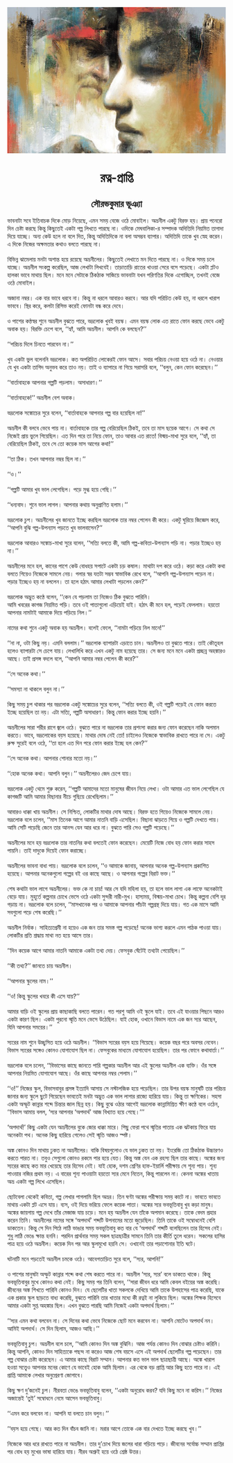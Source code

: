 <div align=center> <img src="./../metadata/images/রত্ন-প্রাপ্তি.jpg" align="center" ></div>
<h1 align=center>রত্ন-প্রাপ্তি</h1>
<h2 align=center>সৌরভকুমার ভূঞ্যা</h2>
&#x9AD;&#x9BE;&#x9AC;&#x9A8;&#x9BE;&#x99F;&#x9BE; &#x9B8;&#x9AC;&#x9C7; &#x987;&#x9A4;&#x9BF;&#x9AC;&#x9BE;&#x99A;&#x995; &#x9A6;&#x9BF;&#x995;&#x9C7; &#x9AE;&#x9C7;&#x9BE;&#x9DC; &#x9A8;&#x9BF;&#x9DF;&#x9C7;&#x99B;&#x9C7;, &#x98F;&#x9AE;&#x9A8; &#x9B8;&#x9AE;&#x9DF; &#x9AC;&#x9C7;&#x99C;&#x9C7; &#x993;&#x9A0;&#x9C7; &#x9AE;&#x9C7;&#x9BE;&#x9AC;&#x9BE;&#x987;&#x9B2;&#x964; &#x985;&#x9AD;&#x9CD;&#x9B0;&#x9A8;&#x9C0;&#x9B2; &#x98F;&#x995;&#x99F;&#x9C1; &#x9AC;&#x9BF;&#x9B0;&#x995;&#x9CD;&#x9A4; &#x9B9;&#x9DF;&#x964; &#x9AA;&#x9CD;&#x9B0;&#x9BE;&#x9DF; &#x9AA;&#x9A8;&#x9C7;&#x9B0;&#x9C7;&#x9BE; &#x9A6;&#x9BF;&#x9A8; &#x99A;&#x9C7;&#x9B7;&#x9CD;&#x99F;&#x9BE; &#x995;&#x9B0;&#x99B;&#x9C7; &#x995;&#x9BF;&#x9A8;&#x9CD;&#x9A4;&#x9C1; &#x995;&#x9BF;&#x99B;&#x9C1;&#x9A4;&#x9C7;&#x987; &#x98F;&#x995;&#x99F;&#x9BE; &#x997;&#x9B2;&#x9CD;&#x9AA; &#x9B2;&#x9BF;&#x996;&#x9A4;&#x9C7; &#x9AA;&#x9BE;&#x9B0;&#x99B;&#x9C7; &#x9A8;&#x9BE;&#x964; &#x993;&#x9A6;&#x9BF;&#x995;&#x9C7; &#x9AE;&#x9C7;&#x998;&#x9AC;&#x9BE;&#x9B2;&#x9BF;&#x995;&#x9BE;-&#x9B0; &#x9B8;&#x9AE;&#x9CD;&#x9AA;&#x9BE;&#x9A6;&#x995; &#x985;&#x9A6;&#x9BF;&#x9A4;&#x9BF;&#x9A6;&#x9BF; &#x9A8;&#x9BF;&#x9DF;&#x9AE;&#x9BF;&#x9A4; &#x9A4;&#x9BE;&#x997;&#x9BE;&#x9A6;&#x9BE; &#x9A6;&#x9BF;&#x9DF;&#x9C7; &#x9AF;&#x9BE;&#x99A;&#x9CD;&#x99B;&#x9C7;&#x964; &#x985;&#x9A8;&#x9CD;&#x9AF; &#x995;&#x9C7;&#x989; &#x9B9;&#x9B2;&#x9C7; &#x9A8;&#x9BE; &#x9AC;&#x9B2;&#x9C7; &#x9A6;&#x9BF;&#x9A4;, &#x995;&#x9BF;&#x9A8;&#x9CD;&#x9A4;&#x9C1; &#x985;&#x9A6;&#x9BF;&#x9A4;&#x9BF;&#x9A6;&#x9BF;&#x995;&#x9C7; &#x9A8;&#x9BE; &#x9AC;&#x9B2;&#x9BE; &#x985;&#x9B8;&#x9AE;&#x9CD;&#x9AD;&#x9AC; &#x9AC;&#x9CD;&#x9AF;&#x9BE;&#x9AA;&#x9BE;&#x9B0;&#x964; &#x985;&#x9A6;&#x9BF;&#x9A4;&#x9BF;&#x9A6;&#x9BF; &#x9A4;&#x9BE;&#x995;&#x9C7; &#x996;&#x9C1;&#x9AC; &#x9B8;&#x9CD;&#x9A8;&#x9C7;&#x9B9; &#x995;&#x9B0;&#x9C7;&#x9A8;&#x964; &#x98F; &#x9A6;&#x9BF;&#x995;&#x9C7; &#x9A8;&#x9BF;&#x99C;&#x9C7;&#x9B0; &#x985;&#x995;&#x9CD;&#x9B7;&#x9AE;&#x9A4;&#x9BE;&#x9B0; &#x995;&#x9A5;&#x9BE;&#x993; &#x9AC;&#x9B2;&#x9A4;&#x9C7; &#x9AA;&#x9BE;&#x9B0;&#x99B;&#x9C7; &#x9A8;&#x9BE;&#x964;<br> <br>&#x9AC;&#x9BF;&#x9AD;&#x9BF;&#x9A8;&#x9CD;&#x9A8; &#x99D;&#x9BE;&#x9AE;&#x9C7;&#x9B2;&#x9BE;&#x9DF; &#x9AE;&#x9A8;&#x99F;&#x9BE; &#x985;&#x9B6;&#x9BE;&#x9A8;&#x9CD;&#x9A4; &#x9B9;&#x9DF;&#x9C7; &#x9B0;&#x9DF;&#x9C7;&#x99B;&#x9C7; &#x985;&#x9AD;&#x9CD;&#x9B0;&#x9A8;&#x9C0;&#x9B2;&#x9C7;&#x9B0;&#x964; &#x995;&#x9BF;&#x99B;&#x9C1;&#x9A4;&#x9C7;&#x987; &#x9B2;&#x9C7;&#x996;&#x9BE;&#x9A4;&#x9C7; &#x9AE;&#x9A8; &#x9A6;&#x9BF;&#x9A4;&#x9C7; &#x9AA;&#x9BE;&#x9B0;&#x99B;&#x9C7; &#x9A8;&#x9BE;&#x964; &#x993; &#x9A6;&#x9BF;&#x995;&#x9C7; &#x9B8;&#x9AE;&#x9DF; &#x99A;&#x9B2;&#x9C7; &#x9AF;&#x9BE;&#x99A;&#x9CD;&#x99B;&#x9C7;&#x964; &#x985;&#x9AD;&#x9CD;&#x9B0;&#x9A8;&#x9C0;&#x9B2; &#x9B8;&#x982;&#x995;&#x9B2;&#x9CD;&#x9AA; &#x995;&#x9B0;&#x9C7;&#x99B;&#x9BF;&#x9B2;, &#x986;&#x99C; &#x9B2;&#x9C7;&#x996;&#x9BE;&#x99F;&#x9BE; &#x9B2;&#x9BF;&#x996;&#x9AC;&#x9C7;&#x987;&#x964; &#x9A4;&#x9BE;&#x9DC;&#x9BE;&#x9A4;&#x9BE;&#x9DC;&#x9BF; &#x9B0;&#x9BE;&#x9A4;&#x9C7;&#x9B0; &#x996;&#x9BE;&#x993;&#x9DF;&#x9BE; &#x9B8;&#x9C7;&#x9B0;&#x9C7; &#x9AC;&#x9B8;&#x9C7; &#x9AA;&#x9DC;&#x9C7;&#x99B;&#x9C7;&#x964; &#x98F;&#x995;&#x99F;&#x9BE; &#x9AA;&#x9CD;&#x9B2;&#x99F;&#x993; &#x9B9;&#x9BE;&#x9B2;&#x995;&#x9BE; &#x9AD;&#x9BE;&#x9AC;&#x9C7; &#x9AE;&#x9BE;&#x9A5;&#x9BE;&#x9DF; &#x99B;&#x9BF;&#x9B2;&#x964; &#x9AE;&#x9A8;&#x9C7; &#x9AE;&#x9A8;&#x9C7; &#x9B8;&#x9C7;&#x99F;&#x9BE;&#x995;&#x9C7; &#x9A0;&#x9BF;&#x995;&#x9A0;&#x9BE;&#x995; &#x9B8;&#x9BE;&#x99C;&#x9BF;&#x9DF;&#x9C7; &#x9AD;&#x9BE;&#x9AC;&#x9A8;&#x9BE;&#x99F;&#x9BE; &#x9AF;&#x996;&#x9A8; &#x9AA;&#x9B0;&#x9BF;&#x9A3;&#x9A4;&#x9BF;&#x9B0; &#x9A6;&#x9BF;&#x995;&#x9C7; &#x98F;&#x997;&#x9C7;&#x9BE;&#x99A;&#x9CD;&#x99B;&#x9BF;&#x9B2;, &#x9A4;&#x996;&#x9A8;&#x987; &#x9AC;&#x9C7;&#x99C;&#x9C7; &#x993;&#x9A0;&#x9C7; &#x9AE;&#x9C7;&#x9BE;&#x9AC;&#x9BE;&#x987;&#x9B2;&#x964;<br> <br>&#x985;&#x99C;&#x9BE;&#x9A8;&#x9BE; &#x9A8;&#x9AE;&#x9CD;&#x9AC;&#x9B0;&#x964; &#x98F;&#x995; &#x9AC;&#x9BE;&#x9B0; &#x9AD;&#x9BE;&#x9AC;&#x9C7; &#x9A7;&#x9B0;&#x9AC;&#x9C7; &#x9A8;&#x9BE;&#x964; &#x995;&#x9BF;&#x9A8;&#x9CD;&#x9A4;&#x9C1; &#x9A8;&#x9BE; &#x9A7;&#x9B0;&#x9B2;&#x9C7; &#x986;&#x9AC;&#x9BE;&#x9B0;&#x993; &#x995;&#x9B0;&#x9AC;&#x9C7;&#x964; &#x986;&#x9B0; &#x9AF;&#x9A6;&#x9BF; &#x9AA;&#x9B0;&#x9BF;&#x99A;&#x9BF;&#x9A4; &#x995;&#x9C7;&#x989; &#x9B9;&#x9DF;, &#x9A8;&#x9BE; &#x9A7;&#x9B0;&#x9B2;&#x9C7; &#x996;&#x9BE;&#x9B0;&#x9BE;&#x9AA; &#x9AD;&#x9BE;&#x9AC;&#x9AC;&#x9C7;&#x964; &#x9B8;&#x9CD;&#x9A5;&#x9BF;&#x9B0; &#x995;&#x9B0;&#x9C7;, &#x995;&#x9B2;&#x99F;&#x9BE; &#x9B0;&#x9BF;&#x9B8;&#x9BF;&#x9AD; &#x995;&#x9B0;&#x9C7;&#x987; &#x9AB;&#x9C7;&#x9BE;&#x9A8;&#x99F;&#x9BE; &#x9AC;&#x9A8;&#x9CD;&#x9A7; &#x995;&#x9B0;&#x9C7; &#x9A6;&#x9C7;&#x9AC;&#x9C7;&#x964;<br> <br>&#x993; &#x9AA;&#x9BE;&#x9B6;&#x9C7;&#x9B0; &#x995;&#x9A3;&#x9CD;&#x9A0;&#x9B8;&#x9CD;&#x9AC;&#x9B0; &#x9B6;&#x9C1;&#x9A8;&#x9C7; &#x985;&#x9AD;&#x9CD;&#x9B0;&#x9A8;&#x9C0;&#x9B2; &#x9AC;&#x9C1;&#x99D;&#x9A4;&#x9C7; &#x9AA;&#x9BE;&#x9B0;&#x9C7;, &#x9AD;&#x9A6;&#x9CD;&#x9B0;&#x9B2;&#x9C7;&#x9BE;&#x995; &#x996;&#x9C1;&#x9AC;&#x987; &#x9AC;&#x9DF;&#x9B8;&#x9CD;&#x995;&#x964; &#x98F;&#x9AE;&#x9A8; &#x9AC;&#x9DF;&#x9B8;&#x9CD;&#x995; &#x9B2;&#x9C7;&#x9BE;&#x995; &#x98F;&#x9A4; &#x9B0;&#x9BE;&#x9A4;&#x9C7; &#x9AB;&#x9C7;&#x9BE;&#x9A8; &#x995;&#x9B0;&#x99B;&#x9C7; &#x9AD;&#x9C7;&#x9AC;&#x9C7; &#x98F;&#x995;&#x99F;&#x9C1; &#x985;&#x9AC;&#x9BE;&#x995; &#x9B9;&#x9DF;&#x964; &#x9AC;&#x9BF;&#x9B0;&#x995;&#x9CD;&#x9A4;&#x9BF; &#x99A;&#x9C7;&#x9AA;&#x9C7; &#x9AC;&#x9B2;&#x9C7;, &#x2018;&#x2018;&#x9B9;&#x9CD;&#x9AF;&#x9BE;&#x981;, &#x986;&#x9AE;&#x9BF; &#x985;&#x9AD;&#x9CD;&#x9B0;&#x9A8;&#x9C0;&#x9B2;&#x964; &#x986;&#x9AA;&#x9A8;&#x9BF; &#x995;&#x9C7; &#x9AC;&#x9B2;&#x99B;&#x9C7;&#x9A8;?&#x2019;&#x2019;<br> <br>&#x2018;&#x2018;&#x9AA;&#x9B0;&#x9BF;&#x99A;&#x9DF; &#x9A6;&#x9BF;&#x9B2;&#x9C7; &#x99A;&#x9BF;&#x9A8;&#x9A4;&#x9C7; &#x9AA;&#x9BE;&#x9B0;&#x9AC;&#x9C7;&#x9A8; &#x9A8;&#x9BE;&#x964;&#x2019;&#x2019;<br> <br>&#x996;&#x9C1;&#x9AC; &#x98F;&#x995;&#x99F;&#x9BE; &#x9AD;&#x9C1;&#x9B2; &#x9AC;&#x9B2;&#x9C7;&#x9A8;&#x9A8;&#x9BF; &#x9AD;&#x9A6;&#x9CD;&#x9B0;&#x9B2;&#x9C7;&#x9BE;&#x995;&#x964; &#x995;&#x9A4; &#x985;&#x9AA;&#x9B0;&#x9BF;&#x99A;&#x9BF;&#x9A4; &#x9B2;&#x9C7;&#x9BE;&#x995;&#x9C7;&#x9B0;&#x987; &#x9AB;&#x9C7;&#x9BE;&#x9A8; &#x986;&#x9B8;&#x9C7;&#x964; &#x9B8;&#x9AC;&#x9BE;&#x9B0; &#x9AA;&#x9B0;&#x9BF;&#x99A;&#x9DF; &#x9A8;&#x9C7;&#x993;&#x9DF;&#x9BE; &#x9B9;&#x9DF;&#x9C7; &#x993;&#x9A0;&#x9C7; &#x9A8;&#x9BE;&#x964; &#x9A8;&#x9C7;&#x993;&#x9DF;&#x9BE;&#x9B0; &#x9AF;&#x9C7; &#x996;&#x9C1;&#x9AC; &#x98F;&#x995;&#x99F;&#x9BE; &#x9A4;&#x9BE;&#x997;&#x9BF;&#x9A6; &#x985;&#x9A8;&#x9C1;&#x9AD;&#x9AC; &#x995;&#x9B0;&#x9C7; &#x9A4;&#x9BE;&#x993; &#x9A8;&#x9DF;&#x964; &#x9A4;&#x9BE;&#x987; &#x993; &#x9AC;&#x9CD;&#x9AF;&#x9BE;&#x9AA;&#x9BE;&#x9B0;&#x9C7; &#x9A8;&#x9BE; &#x997;&#x9BF;&#x9DF;&#x9C7; &#x9B8;&#x9B0;&#x9BE;&#x9B8;&#x9B0;&#x9BF; &#x9AC;&#x9B2;&#x9C7;, &#x2018;&#x2018;&#x9AC;&#x9B2;&#x9C1;&#x9A8;, &#x995;&#x9C7;&#x9A8; &#x9AB;&#x9C7;&#x9BE;&#x9A8; &#x995;&#x9B0;&#x9C7;&#x99B;&#x9C7;&#x9A8;&#x964;&#x2019;&#x2019;<br> <br>&#x2018;&#x2018;&#x9AC;&#x9BE;&#x9B0;&#x9CD;&#x9A4;&#x9BE;&#x9AC;&#x9BE;&#x9B9;&#x995;&#x9C7; &#x986;&#x9AA;&#x9A8;&#x9BE;&#x9B0; &#x997;&#x9B2;&#x9CD;&#x9AA;&#x99F;&#x9BF; &#x9AA;&#x9DC;&#x9B2;&#x9BE;&#x9AE;&#x964; &#x985;&#x9B8;&#x9BE;&#x9A7;&#x9BE;&#x9B0;&#x9A3;&#x964;&#x2019;&#x2019;<br> <br>&#x2018;&#x2018;&#x9AC;&#x9BE;&#x9B0;&#x9CD;&#x9A4;&#x9BE;&#x9AC;&#x9BE;&#x9B9;&#x995;&#x9C7;!&#x2019;&#x2019; &#x985;&#x9AD;&#x9CD;&#x9B0;&#x9A8;&#x9C0;&#x9B2; &#x9AC;&#x9C7;&#x9B6; &#x985;&#x9AC;&#x9BE;&#x995;&#x964;<br> <br>&#x9AD;&#x9A6;&#x9CD;&#x9B0;&#x9B2;&#x9C7;&#x9BE;&#x995; &#x9B8;&#x999;&#x9CD;&#x995;&#x9C7;&#x9BE;&#x99A;&#x9C7;&#x9B0; &#x9B8;&#x9C1;&#x9B0;&#x9C7; &#x9AC;&#x9B2;&#x9C7;&#x9A8;, &#x2018;&#x2018;&#x9AC;&#x9BE;&#x9B0;&#x9CD;&#x9A4;&#x9BE;&#x9AC;&#x9BE;&#x9B9;&#x995;&#x9C7; &#x986;&#x9AA;&#x9A8;&#x9BE;&#x9B0; &#x997;&#x9B2;&#x9CD;&#x9AA; &#x9AC;&#x9BE;&#x9B0; &#x9B9;&#x9DF;&#x9C7;&#x99B;&#x9BF;&#x9B2; &#x9A8;&#x9BE;!&#x2019;&#x2019;<br> <br>&#x985;&#x9AD;&#x9CD;&#x9B0;&#x9A8;&#x9C0;&#x9B2; &#x995;&#x9C0; &#x9AC;&#x9B2;&#x9AC;&#x9C7; &#x9AD;&#x9C7;&#x9AC;&#x9C7; &#x9AA;&#x9BE;&#x9DF; &#x9A8;&#x9BE;&#x964; &#x9AC;&#x9BE;&#x9B0;&#x9CD;&#x9A4;&#x9BE;&#x9AC;&#x9BE;&#x9B9;&#x995;&#x9C7; &#x9A4;&#x9BE;&#x9B0; &#x997;&#x9B2;&#x9CD;&#x9AA; &#x9AC;&#x9C7;&#x9B0;&#x9BF;&#x9DF;&#x9C7;&#x99B;&#x9BF;&#x9B2; &#x9A0;&#x9BF;&#x995;&#x987;, &#x9A4;&#x9AC;&#x9C7; &#x9A4;&#x9BE; &#x9AE;&#x9BE;&#x9B8; &#x99B;&#x9DF;&#x9C7;&#x995; &#x986;&#x997;&#x9C7;&#x964; &#x9B8;&#x9C7; &#x995;&#x9A5;&#x9BE; &#x9B8;&#x9C7; &#x9A8;&#x9BF;&#x99C;&#x9C7;&#x987; &#x9AA;&#x9CD;&#x9B0;&#x9BE;&#x9DF; &#x9AD;&#x9C1;&#x9B2;&#x9C7; &#x997;&#x9BF;&#x9DF;&#x9C7;&#x99B;&#x9BF;&#x9B2;&#x964; &#x98F;&#x9A4; &#x9A6;&#x9BF;&#x9A8; &#x9AA;&#x9B0;&#x9C7; &#x9A4;&#x9BE; &#x9A8;&#x9BF;&#x9DF;&#x9C7; &#x9AB;&#x9C7;&#x9BE;&#x9A8;, &#x9A4;&#x9BE;&#x993; &#x986;&#x9AC;&#x9BE;&#x9B0; &#x98F;&#x9A4; &#x9B0;&#x9BE;&#x9A4;&#x9C7;! &#x9AC;&#x9BF;&#x9B8;&#x9CD;&#x9AE;&#x9DF;-&#x9AE;&#x9BE;&#x996;&#x9BE; &#x9B8;&#x9C1;&#x9B0;&#x9C7; &#x9AC;&#x9B2;&#x9C7;, &#x2018;&#x2018;&#x9B9;&#x9CD;&#x9AF;&#x9BE;&#x981;, &#x9A4;&#x9BE; &#x9AC;&#x9C7;&#x9B0;&#x9BF;&#x9DF;&#x9C7;&#x99B;&#x9BF;&#x9B2; &#x9A0;&#x9BF;&#x995;&#x987;, &#x9A4;&#x9AC;&#x9C7; &#x9B8;&#x9C7; &#x9A4;&#x9C7;&#x9BE; &#x995;&#x9DF;&#x9C7;&#x995; &#x9AE;&#x9BE;&#x9B8; &#x986;&#x997;&#x9C7;&#x9B0; &#x995;&#x9A5;&#x9BE;!&#x2019;&#x2019;<br> <br>&#x2018;&#x2018;&#x9A4;&#x9BE; &#x9A0;&#x9BF;&#x995;&#x964; &#x9A4;&#x996;&#x9A8; &#x986;&#x9AA;&#x9A8;&#x9BE;&#x9B0; &#x9A8;&#x9AE;&#x9CD;&#x9AC;&#x9B0; &#x99B;&#x9BF;&#x9B2; &#x9A8;&#x9BE;&#x964;&#x2019;&#x2019;<br> <br>&#x2018;&#x2018;&#x993;&#x964;&#x2019;&#x2019;<br> <br>&#x2018;&#x2018;&#x997;&#x9B2;&#x9CD;&#x9AA;&#x99F;&#x9BF; &#x986;&#x9AE;&#x9BE;&#x9B0; &#x996;&#x9C1;&#x9AC; &#x9AD;&#x9BE;&#x9B2; &#x9B2;&#x9C7;&#x997;&#x9C7;&#x99B;&#x9BF;&#x9B2;&#x964; &#x9AA;&#x9DC;&#x9C7; &#x9AE;&#x9C1;&#x997;&#x9CD;&#x9A7; &#x9B9;&#x9DF;&#x9C7; &#x997;&#x9C7;&#x99B;&#x9BF;&#x964;&#x2019;&#x2019;<br> <br>&#x2018;&#x2018;&#x9A7;&#x9A8;&#x9CD;&#x9AF;&#x9AC;&#x9BE;&#x9A6;&#x964; &#x9B6;&#x9C1;&#x9A8;&#x9C7; &#x9AD;&#x9BE;&#x9B2; &#x9B2;&#x9BE;&#x997;&#x9B2;&#x964; &#x986;&#x9AA;&#x9A8;&#x9BE;&#x9B0; &#x995;&#x9A5;&#x9BE;&#x9DF; &#x985;&#x9A8;&#x9C1;&#x9AA;&#x9CD;&#x9B0;&#x9BE;&#x9A3;&#x9BF;&#x9A4; &#x9B9;&#x9B2;&#x9BE;&#x9AE;&#x964;&#x2019;&#x2019;<br> <br>&#x9AD;&#x9A6;&#x9CD;&#x9B0;&#x9B2;&#x9C7;&#x9BE;&#x995; &#x99A;&#x9C1;&#x9AA;&#x964; &#x985;&#x9AD;&#x9CD;&#x9B0;&#x9A8;&#x9C0;&#x9B2;&#x9C7;&#x9B0; &#x996;&#x9C1;&#x9AC; &#x99C;&#x9BE;&#x9A8;&#x9A4;&#x9C7; &#x987;&#x99A;&#x9CD;&#x99B;&#x9C7; &#x995;&#x9B0;&#x99B;&#x9BF;&#x9B2; &#x9AD;&#x9A6;&#x9CD;&#x9B0;&#x9B2;&#x9C7;&#x9BE;&#x995; &#x9A4;&#x9BE;&#x9B0; &#x9A8;&#x9AE;&#x9CD;&#x9AC;&#x9B0; &#x9AA;&#x9C7;&#x9B2;&#x9C7;&#x9A8; &#x995;&#x9C0; &#x995;&#x9B0;&#x9C7;&#x964; &#x98F;&#x995;&#x99F;&#x9C1; &#x998;&#x9C1;&#x9B0;&#x9BF;&#x9DF;&#x9C7; &#x99C;&#x9BF;&#x99C;&#x9CD;&#x99E;&#x9C7;&#x9B8; &#x995;&#x9B0;&#x9C7;, &#x2018;&#x2018;&#x986;&#x9AA;&#x9A8;&#x9BF; &#x9AC;&#x9C1;&#x99D;&#x9BF; &#x997;&#x9B2;&#x9CD;&#x9AA;-&#x989;&#x9AA;&#x9A8;&#x9CD;&#x9AF;&#x9BE;&#x9B8; &#x9AA;&#x9DC;&#x9A4;&#x9C7; &#x996;&#x9C1;&#x9AC; &#x9AD;&#x9BE;&#x9B2;&#x9AC;&#x9BE;&#x9B8;&#x9C7;&#x9A8;?&#x2019;&#x2019;<br> <br>&#x9AD;&#x9A6;&#x9CD;&#x9B0;&#x9B2;&#x9C7;&#x9BE;&#x995; &#x986;&#x9AC;&#x9BE;&#x9B0;&#x993; &#x9B8;&#x999;&#x9CD;&#x995;&#x9C7;&#x9BE;&#x99A;-&#x9AE;&#x9BE;&#x996;&#x9BE; &#x9B8;&#x9C1;&#x9B0;&#x9C7; &#x9AC;&#x9B2;&#x9C7;&#x9A8;, &#x2018;&#x2018;&#x9B8;&#x9A4;&#x9CD;&#x9AF;&#x9BF; &#x9AC;&#x9B2;&#x9A4;&#x9C7; &#x995;&#x9C0;, &#x986;&#x9AE;&#x9BF; &#x997;&#x9B2;&#x9CD;&#x9AA;-&#x995;&#x9AC;&#x9BF;&#x9A4;&#x9BE;-&#x989;&#x9AA;&#x9A8;&#x9CD;&#x9AF;&#x9BE;&#x9B8; &#x9AA;&#x9DC;&#x9BF; &#x9A8;&#x9BE;&#x964; &#x9AA;&#x9DC;&#x9BE;&#x9B0; &#x987;&#x99A;&#x9CD;&#x99B;&#x9C7;&#x993; &#x9B9;&#x9DF; &#x9A8;&#x9BE;&#x964;&#x2019;&#x2019;<br> <br>&#x985;&#x9AD;&#x9CD;&#x9B0;&#x9A8;&#x9C0;&#x9B2;&#x9C7;&#x9B0; &#x9AE;&#x9A8;&#x9C7; &#x9B9;&#x9B2;, &#x995;&#x9BE;&#x9A8;&#x9C7;&#x9B0; &#x9AA;&#x9BE;&#x9B6;&#x9C7; &#x995;&#x9C7;&#x989; &#x9AC;&#x9C7;&#x9BE;&#x9A7;&#x9B9;&#x9DF; &#x9B8;&#x9AA;&#x9BE;&#x99F;&#x9C7; &#x98F;&#x995;&#x99F;&#x9BE; &#x99A;&#x9DC; &#x995;&#x9B7;&#x9BE;&#x9B2;&#x964; &#x9AE;&#x9BE;&#x9A5;&#x9BE;&#x99F;&#x9BE; &#x9A6;&#x9AA; &#x995;&#x9B0;&#x9C7; &#x993;&#x9A0;&#x9C7;&#x964; &#x995;&#x9DC;&#x9BE; &#x995;&#x9B0;&#x9C7; &#x98F;&#x995;&#x99F;&#x9BE; &#x995;&#x9A5;&#x9BE; &#x9AC;&#x9B2;&#x9A4;&#x9C7; &#x997;&#x9BF;&#x9DF;&#x9C7;&#x993; &#x9A8;&#x9BF;&#x99C;&#x9C7;&#x995;&#x9C7; &#x9B8;&#x9BE;&#x9AE;&#x9B2;&#x9C7; &#x9A8;&#x9C7;&#x9DF;&#x964; &#x997;&#x9B2;&#x9BE;&#x9B0; &#x9B8;&#x9CD;&#x9AC;&#x9B0; &#x9AF;&#x9A4;&#x99F;&#x9BE; &#x9B8;&#x9AE;&#x9CD;&#x9AD;&#x9AC; &#x9B8;&#x9CD;&#x9AC;&#x9BE;&#x9AD;&#x9BE;&#x9AC;&#x9BF;&#x995; &#x9B0;&#x9C7;&#x996;&#x9C7; &#x9AC;&#x9B2;&#x9C7;, &#x2018;&#x2018;&#x986;&#x9AA;&#x9A8;&#x9BF; &#x997;&#x9B2;&#x9CD;&#x9AA;-&#x989;&#x9AA;&#x9A8;&#x9CD;&#x9AF;&#x9BE;&#x9B8; &#x9AA;&#x9DC;&#x9C7;&#x9A8; &#x9A8;&#x9BE;&#x964; &#x9AA;&#x9DC;&#x9BE;&#x9B0; &#x987;&#x99A;&#x9CD;&#x99B;&#x9C7;&#x993; &#x9B9;&#x9DF; &#x9A8;&#x9BE; &#x9AC;&#x9B2;&#x9B2;&#x9C7;&#x9A8;&#x964; &#x9A4;&#x9BE; &#x9B9;&#x9B2;&#x9C7; &#x9B9;&#x9A0;&#x9BE;&#x9CE; &#x986;&#x9AE;&#x9BE;&#x9B0; &#x9B2;&#x9C7;&#x996;&#x9BE;&#x99F;&#x9BE; &#x9AA;&#x9DC;&#x9B2;&#x9C7;&#x9A8; &#x995;&#x9C7;&#x9A8;?&#x2019;&#x2019;<br> <br>&#x9AD;&#x9A6;&#x9CD;&#x9B0;&#x9B2;&#x9C7;&#x9BE;&#x995; &#x985;&#x9A6;&#x9CD;&#x9AD;&#x9C1;&#x9A4; &#x995;&#x9A3;&#x9CD;&#x9A0;&#x9C7; &#x9AC;&#x9B2;&#x9C7;&#x9A8;, &#x2018;&#x2018;&#x995;&#x9C7;&#x9A8; &#x9AF;&#x9C7; &#x9AA;&#x9DC;&#x9B2;&#x9BE;&#x9AE; &#x9A4;&#x9BE; &#x9A8;&#x9BF;&#x99C;&#x9C7;&#x993; &#x9A0;&#x9BF;&#x995; &#x9AC;&#x9C1;&#x99D;&#x9A4;&#x9C7; &#x9AA;&#x9BE;&#x9B0;&#x9BF;&#x9A8;&#x9BF;&#x964;<br> &#x986;&#x9AE;&#x9BF; &#x996;&#x9AC;&#x9B0;&#x9C7;&#x9B0; &#x995;&#x9BE;&#x997;&#x99C; &#x9A8;&#x9BF;&#x9DF;&#x9AE;&#x9BF;&#x9A4; &#x9AA;&#x9DC;&#x9BF;&#x964; &#x9A4;&#x9AC;&#x9C7; &#x993;&#x987; &#x9AA;&#x9BE;&#x9A4;&#x9BE;&#x997;&#x9C1;&#x9B2;&#x9C7;&#x9BE; &#x98F;&#x9DC;&#x9BF;&#x9DF;&#x9C7;&#x987; &#x9AF;&#x9BE;&#x987;&#x964; &#x9B9;&#x9A0;&#x9BE;&#x9CE; &#x995;&#x9C0; &#x9AE;&#x9A8;&#x9C7; &#x9B9;&#x9B2;, &#x9AA;&#x9DC;&#x9C7;&#x987; &#x9AB;&#x9C7;&#x9B2;&#x9B2;&#x9BE;&#x9AE;&#x964; &#x9B9;&#x9DF;&#x9A4;&#x9C7;&#x9BE; &#x986;&#x9AA;&#x9A8;&#x9BE;&#x9B0; &#x9A8;&#x9BE;&#x9AE;&#x99F;&#x9BE;&#x987; &#x986;&#x9AE;&#x9BE;&#x995;&#x9C7; &#x9A6;&#x9BF;&#x9DF;&#x9C7; &#x9AA;&#x9DC;&#x9BF;&#x9DF;&#x9C7; &#x9A8;&#x9BF;&#x9B2;&#x964;&#x2019;&#x2019;<br> <br>&#x9A8;&#x9BE;&#x9AE;&#x9C7;&#x9B0; &#x995;&#x9A5;&#x9BE; &#x9B6;&#x9C1;&#x9A8;&#x9C7; &#x98F;&#x995;&#x99F;&#x9C1; &#x985;&#x9AC;&#x9BE;&#x995; &#x9B9;&#x9DF; &#x985;&#x9AD;&#x9CD;&#x9B0;&#x9A8;&#x9C0;&#x9B2;&#x964; &#x9AC;&#x9B2;&#x9C7;&#x987; &#x9AB;&#x9C7;&#x9B2;&#x9C7;, &#x2018;&#x2018;&#x9A8;&#x9BE;&#x9AE;&#x99F;&#x9BE; &#x9AA;&#x9DC;&#x9BF;&#x9DF;&#x9C7; &#x9A8;&#x9BF;&#x9B2; &#x9AE;&#x9BE;&#x9A8;&#x9C7;!&#x2019;&#x2019;<br> <br>&#x2018;&#x2018;&#x9A8;&#x9BE; &#x9A8;&#x9BE;, &#x993;&#x99F;&#x9BE; &#x995;&#x9BF;&#x99B;&#x9C1; &#x9A8;&#x9DF;&#x964; &#x98F;&#x9AE;&#x9A8;&#x9BF; &#x9AC;&#x9B2;&#x9B2;&#x9BE;&#x9AE;&#x964;&#x2019;&#x2019; &#x9AD;&#x9A6;&#x9CD;&#x9B0;&#x9B2;&#x9C7;&#x9BE;&#x995; &#x9AC;&#x9CD;&#x9AF;&#x9BE;&#x9AA;&#x9BE;&#x9B0;&#x99F;&#x9BE; &#x98F;&#x9DC;&#x9BE;&#x9A4;&#x9C7; &#x99A;&#x9BE;&#x9A8;&#x964; &#x985;&#x9AD;&#x9CD;&#x9B0;&#x9A8;&#x9C0;&#x9B2;&#x993; &#x9A4;&#x9BE; &#x9AC;&#x9C1;&#x99D;&#x9A4;&#x9C7; &#x9AA;&#x9BE;&#x9B0;&#x9C7;&#x964; &#x9A4;&#x9BE;&#x987; &#x995;&#x9CC;&#x9A4;&#x9C2;&#x9B9;&#x9B2; &#x9B9;&#x9B2;&#x9C7;&#x993; &#x9AC;&#x9CD;&#x9AF;&#x9BE;&#x9AA;&#x9BE;&#x9B0;&#x99F;&#x9BE; &#x9B8;&#x9C7; &#x99A;&#x9C7;&#x9AA;&#x9C7; &#x9AF;&#x9BE;&#x9DF;&#x964; &#x9B2;&#x9C7;&#x996;&#x9BE;&#x9B2;&#x9BF;&#x996;&#x9BF; &#x995;&#x9B0;&#x9C7; &#x98F;&#x996;&#x9A8; &#x98F;&#x995;&#x99F;&#x9C1; &#x9A8;&#x9BE;&#x9AE; &#x9B9;&#x9DF;&#x9C7;&#x99B;&#x9C7; &#x9A4;&#x9BE;&#x9B0;&#x964; &#x9B8;&#x9C7; &#x99C;&#x9A8;&#x9CD;&#x9AF; &#x9AE;&#x9A8;&#x9C7; &#x9AE;&#x9A8;&#x9C7; &#x98F;&#x995;&#x99F;&#x9BE; &#x9AA;&#x9CD;&#x9B0;&#x99A;&#x9CD;&#x99B;&#x9A8;&#x9CD;&#x9A8; &#x985;&#x9B9;&#x999;&#x9CD;&#x995;&#x9BE;&#x9B0;&#x993; &#x986;&#x99B;&#x9C7;&#x964; &#x9A4;&#x9BE;&#x987; &#x9AA;&#x9CD;&#x9B0;&#x9B8;&#x999;&#x9CD;&#x997; &#x9AC;&#x9A6;&#x9B2;&#x9C7; &#x9AC;&#x9B2;&#x9C7;, &#x2018;&#x2018;&#x986;&#x9AA;&#x9A8;&#x9BF; &#x986;&#x9AE;&#x9BE;&#x9B0; &#x9A8;&#x9AE;&#x9CD;&#x9AC;&#x9B0; &#x9AA;&#x9C7;&#x9B2;&#x9C7;&#x9A8; &#x995;&#x9C0; &#x995;&#x9B0;&#x9C7;?&#x2019;&#x2019;<br> <br>&#x2018;&#x2018;&#x9B8;&#x9C7; &#x985;&#x9A8;&#x9C7;&#x995; &#x995;&#x9A5;&#x9BE;&#x964;&#x2019;&#x2019;<br> <br>&#x2018;&#x2018;&#x9B8;&#x9AE;&#x9B8;&#x9CD;&#x9AF;&#x9BE; &#x9A8;&#x9BE; &#x9A5;&#x9BE;&#x995;&#x9B2;&#x9C7; &#x9AC;&#x9B2;&#x9C1;&#x9A8; &#x9A8;&#x9BE;&#x964;&#x2019;&#x2019;<br> <br>&#x995;&#x9BF;&#x99B;&#x9C1; &#x9B8;&#x9AE;&#x9DF; &#x99A;&#x9C1;&#x9AA; &#x9A5;&#x9BE;&#x995;&#x9BE;&#x9B0; &#x9AA;&#x9B0; &#x9AD;&#x9A6;&#x9CD;&#x9B0;&#x9B2;&#x9C7;&#x9BE;&#x995; &#x98F;&#x995;&#x99F;&#x9C1; &#x9B8;&#x999;&#x9CD;&#x995;&#x9C7;&#x9BE;&#x99A;&#x9C7;&#x9B0; &#x9B8;&#x9C1;&#x9B0;&#x9C7; &#x9AC;&#x9B2;&#x9C7;&#x9A8;, &#x2018;&#x2018;&#x9B8;&#x9A4;&#x9CD;&#x9AF;&#x9BF; &#x9AC;&#x9B2;&#x9A4;&#x9C7; &#x995;&#x9C0;, &#x993;&#x987; &#x997;&#x9B2;&#x9CD;&#x9AA;&#x99F;&#x9BF; &#x9AA;&#x9DC;&#x9C7;&#x987; &#x9AF;&#x9C7; &#x9AB;&#x9C7;&#x9BE;&#x9A8; &#x995;&#x9B0;&#x9A4;&#x9C7; &#x987;&#x99A;&#x9CD;&#x99B;&#x9C7; &#x9B9;&#x9DF;&#x9C7;&#x99B;&#x9BF;&#x9B2; &#x9A4;&#x9BE; &#x9A8;&#x9DF;&#x964; &#x98F;&#x99F;&#x9BE; &#x9B8;&#x9A4;&#x9CD;&#x9AF;&#x9BF;, &#x997;&#x9B2;&#x9CD;&#x9AA;&#x99F;&#x9BF; &#x985;&#x9B8;&#x9BE;&#x9A7;&#x9BE;&#x9B0;&#x9A3;&#x964; &#x995;&#x9BF;&#x9A8;&#x9CD;&#x9A4;&#x9C1; &#x9AB;&#x9C7;&#x9BE;&#x9A8; &#x995;&#x9B0;&#x9BE;&#x9B0;&#xA0;&#x987;&#x99A;&#x9CD;&#x99B;&#x9C7; &#x9B9;&#x9DF;&#x9A8;&#x9BF;&#x964;&#x2019;&#x2019;<br> <br>&#x985;&#x9AD;&#x9CD;&#x9B0;&#x9A8;&#x9C0;&#x9B2;&#x9C7;&#x9B0; &#x9B8;&#x9BE;&#x9B0;&#x9BE; &#x9B6;&#x9B0;&#x9C0;&#x9B0; &#x9B0;&#x9BE;&#x997;&#x9C7; &#x99C;&#x9CD;&#x9AC;&#x9B2;&#x9C7; &#x993;&#x9A0;&#x9C7;&#x964; &#x9AC;&#x9C1;&#x99D;&#x9A4;&#x9C7; &#x9AA;&#x9BE;&#x9B0;&#x9C7; &#x9A8;&#x9BE; &#x9AD;&#x9A6;&#x9CD;&#x9B0;&#x9B2;&#x9C7;&#x9BE;&#x995; &#x9A4;&#x9BE;&#x9B0; &#x9AA;&#x9CD;&#x9B0;&#x9B6;&#x982;&#x9B8;&#x9BE; &#x995;&#x9B0;&#x9BE;&#x9B0; &#x99C;&#x9A8;&#x9CD;&#x9AF; &#x9AB;&#x9C7;&#x9BE;&#x9A8; &#x995;&#x9B0;&#x9C7;&#x99B;&#x9C7;&#x9A8; &#x9A8;&#x9BE;&#x995;&#x9BF; &#x985;&#x9AA;&#x9AE;&#x9BE;&#x9A8; &#x995;&#x9B0;&#x9A4;&#x9C7;&#x964; &#x9AD;&#x9BE;&#x9AC;&#x9C7;, &#x9AD;&#x9A6;&#x9CD;&#x9B0;&#x9B2;&#x9C7;&#x9BE;&#x995;&#x9C7;&#x9B0; &#x9AC;&#x9DF;&#x9B8; &#x9B9;&#x9DF;&#x9C7;&#x99B;&#x9C7;&#x964; &#x9AE;&#x9BE;&#x9A5;&#x9BE;&#x9B0; &#x9A6;&#x9C7;&#x9BE;&#x9B7; &#x9A8;&#x9C7;&#x987; &#x9A4;&#x9C7;&#x9BE;! &#x99A;&#x9BE;&#x987;&#x9B2;&#x9C7;&#x993; &#x9A8;&#x9BF;&#x99C;&#x9C7;&#x995;&#x9C7; &#x9B8;&#x9CD;&#x9AC;&#x9BE;&#x9AD;&#x9BE;&#x9AC;&#x9BF;&#x995; &#x9B0;&#x9BE;&#x996;&#x9A4;&#x9C7; &#x9AA;&#x9BE;&#x9B0;&#x9C7; &#x9A8;&#x9BE; &#x9B8;&#x9C7;&#x964; &#x98F;&#x995;&#x99F;&#x9C1; &#x9B0;&#x9C1;&#x995;&#x9CD;&#x9B7; &#x9B8;&#x9C1;&#x9B0;&#x9C7;&#x987; &#x9AC;&#x9B2;&#x9C7; &#x993;&#x9A0;&#x9C7;, &#x2018;&#x2018;&#x9A4;&#x9BE; &#x9B9;&#x9B2;&#x9C7; &#x98F;&#x9A4; &#x9A6;&#x9BF;&#x9A8; &#x9AA;&#x9B0;&#x9C7; &#x9AB;&#x9C7;&#x9BE;&#x9A8; &#x995;&#x9B0;&#x9BE;&#x9B0; &#x987;&#x99A;&#x9CD;&#x99B;&#x9C7;&#xA0;&#x9B9;&#x9B2; &#x995;&#x9C7;&#x9A8;?&#x2019;&#x2019;<br> <br>&#x2018;&#x2018;&#x9B8;&#x9C7; &#x985;&#x9A8;&#x9C7;&#x995; &#x995;&#x9A5;&#x9BE;&#x964; &#x986;&#x9AA;&#x9A8;&#x9BE;&#x9B0; &#x9B6;&#x9C7;&#x9BE;&#x9A8;&#x9BE;&#x9B0; &#x9AE;&#x9A4;&#x9C7;&#x9BE; &#x9A8;&#x9DF;&#x964;&#x2019;&#x2019;<br> <br>&#x2018;&#x2018;&#x9B9;&#x9C7;&#x9BE;&#x995; &#x985;&#x9A8;&#x9C7;&#x995; &#x995;&#x9A5;&#x9BE;&#x964; &#x986;&#x9AA;&#x9A8;&#x9BF; &#x9AC;&#x9B2;&#x9C1;&#x9A8;&#x964;&#x2019;&#x2019; &#x985;&#x9AD;&#x9CD;&#x9B0;&#x9A8;&#x9C0;&#x9B2;&#x9C7;&#x9B0;&#x993; &#x99C;&#x9C7;&#x9A6; &#x99A;&#x9C7;&#x9AA;&#x9C7; &#x9AF;&#x9BE;&#x9DF;&#x964;<br> <br>&#x9AD;&#x9A6;&#x9CD;&#x9B0;&#x9B2;&#x9C7;&#x9BE;&#x995; &#x98F;&#x995;&#x99F;&#x9C1; &#x9A5;&#x9C7;&#x9AE;&#x9C7; &#x9B6;&#x9C1;&#x9B0;&#x9C1; &#x995;&#x9B0;&#x9C7;&#x9A8;, &#x2018;&#x2018;&#x997;&#x9B2;&#x9CD;&#x9AA;&#x99F;&#x9BF; &#x986;&#x9AE;&#x9BE;&#x9A6;&#x9C7;&#x9B0; &#x9AE;&#x9A4;&#x9C7;&#x9BE; &#x9AE;&#x9BE;&#x9A8;&#x9C1;&#x9B7;&#x9C7;&#x9B0; &#x99C;&#x9C0;&#x9AC;&#x9A8; &#x9A8;&#x9BF;&#x9DF;&#x9C7; &#x9B2;&#x9C7;&#x996;&#x9BE;&#x964; &#x993;&#x99F;&#x9BE; &#x986;&#x9AE;&#x9BE;&#x9B0; &#x98F;&#x9A4; &#x9AD;&#x9BE;&#x9B2; &#x9B2;&#x9C7;&#x997;&#x9C7;&#x99B;&#x9BF;&#x9B2; &#x9AF;&#x9C7; &#x995;&#x9BE;&#x997;&#x99C;&#x99F;&#x9BF; &#x986;&#x9AE;&#x9BF; &#x986;&#x9AE;&#x9BE;&#x9B0; &#x9AC;&#x9BF;&#x99B;&#x9BE;&#x9A8;&#x9BE;&#x9B0; &#x9A8;&#x9C0;&#x99A;&#x9C7; &#x997;&#x9C1;&#x99B;&#x9BF;&#x9DF;&#x9C7; &#x9B0;&#x9C7;&#x996;&#x9C7;&#x99B;&#x9BF;&#x9B2;&#x9BE;&#x9AE;&#x964;&#x2019;&#x2019;<br> <br>&#x986;&#x9AC;&#x9BE;&#x9B0;&#x993; &#x9A7;&#x9BE;&#x995;&#x9CD;&#x995;&#x9BE; &#x996;&#x9BE;&#x9DF; &#x985;&#x9AD;&#x9CD;&#x9B0;&#x9A8;&#x9C0;&#x9B2;&#x964; &#x9B8;&#x9C7; &#x9A8;&#x9BF;&#x9B6;&#x9CD;&#x99A;&#x9BF;&#x9A4;, &#x9B2;&#x9C7;&#x9BE;&#x995;&#x99F;&#x9BF;&#x9B0; &#x9AE;&#x9BE;&#x9A5;&#x9BE;&#x9B0; &#x9A6;&#x9C7;&#x9BE;&#x9B7; &#x986;&#x99B;&#x9C7;&#x964; &#x9AC;&#x9BF;&#x9B0;&#x995;&#x9CD;&#x9A4; &#x9B9;&#x9A4;&#x9C7; &#x997;&#x9BF;&#x9DF;&#x9C7;&#x993; &#x9A8;&#x9BF;&#x99C;&#x9C7;&#x995;&#x9C7; &#x9B8;&#x9BE;&#x9AE;&#x9B2;&#x9C7; &#x9A8;&#x9C7;&#x9DF;&#x964; &#x9AD;&#x9A6;&#x9CD;&#x9B0;&#x9B2;&#x9C7;&#x9BE;&#x995; &#x9AC;&#x9B2;&#x9C7; &#x99A;&#x9B2;&#x9C7;&#x9A8;, &#x2018;&#x2018;&#x9AE;&#x9BE;&#x9B8; &#x9A4;&#x9BF;&#x9A8;&#x9C7;&#x995; &#x986;&#x997;&#x9C7; &#x986;&#x9AE;&#x9BE;&#x9B0; &#x9A8;&#x9BE;&#x9A4;&#x9A8;&#x9BF; &#x9AC;&#x9BE;&#x9DC;&#x9BF; &#x98F;&#x9B8;&#x9C7;&#x99B;&#x9BF;&#x9B2;&#x964; &#x9AC;&#x9BF;&#x99B;&#x9BE;&#x9A8;&#x9BE; &#x99D;&#x9BE;&#x9DC;&#x9A4;&#x9C7; &#x997;&#x9BF;&#x9DF;&#x9C7; &#x993; &#x997;&#x9B2;&#x9CD;&#x9AA;&#x99F;&#x9BF; &#x9A6;&#x9C7;&#x996;&#x9A4;&#x9C7; &#x9AA;&#x9BE;&#x9DF;&#x964; &#x986;&#x9AE;&#x9BF; &#x9B8;&#x9C7;&#x99F;&#x9BF; &#x9AA;&#x9DC;&#x9C7;&#x99B;&#x9BF; &#x99C;&#x9C7;&#x9A8;&#x9C7; &#x9A4;&#x9BE;&#x9B0; &#x986;&#x9A8;&#x9A8;&#x9CD;&#x9A6; &#x9AF;&#x9C7;&#x9A8; &#x986;&#x9B0; &#x9A7;&#x9B0;&#x9C7; &#x9A8;&#x9BE;&#x964; &#x9AC;&#x9C1;&#x99D;&#x9A4;&#x9C7; &#x9AA;&#x9BE;&#x9B0;&#x9BF; &#x9B8;&#x9C7;&#x993; &#x997;&#x9B2;&#x9CD;&#x9AA;&#x99F;&#x9BF; &#x9AA;&#x9DC;&#x9C7;&#x99B;&#x9C7;&#x964;&#x2019;&#x2019;<br> <br>&#x985;&#x9AD;&#x9CD;&#x9B0;&#x9A8;&#x9C0;&#x9B2;&#x9C7;&#x9B0; &#x9AE;&#x9A8;&#x9C7; &#x9B9;&#x9DF; &#x9AD;&#x9A6;&#x9CD;&#x9B0;&#x9B2;&#x9C7;&#x9BE;&#x995; &#x9A4;&#x9BE;&#x9B0; &#x9A8;&#x9BE;&#x9A4;&#x9A8;&#x9BF;&#x9B0; &#x995;&#x9A5;&#x9BE; &#x9AC;&#x9B2;&#x9A4;&#x9C7;&#x987; &#x9AB;&#x9C7;&#x9BE;&#x9A8; &#x995;&#x9B0;&#x9C7;&#x99B;&#x9C7;&#x9A8;&#x964; &#x9AE;&#x9C7;&#x9DF;&#x9C7;&#x99F;&#x9BF; &#x9A8;&#x9BF;&#x99C;&#x9C7; &#x9AC;&#x9C7;&#x9BE;&#x9A7; &#x9B9;&#x9DF; &#x9AB;&#x9C7;&#x9BE;&#x9A8; &#x995;&#x9B0;&#x9BE;&#x9B0; &#x9B8;&#x9BE;&#x9B9;&#x9B8; &#x9AA;&#x9BE;&#x9DF;&#x9A8;&#x9BF;&#x964; &#x9A4;&#x9BE;&#x987; &#x9A6;&#x9BE;&#x9A6;&#x9C1;&#x995;&#x9C7; &#x9A6;&#x9BF;&#x9DF;&#x9C7;&#x987; &#x9AB;&#x9C7;&#x9BE;&#x9A8; &#x995;&#x9B0;&#x9BE;&#x99A;&#x9CD;&#x99B;&#x9C7;&#x964;<br> <br>&#x985;&#x9AD;&#x9CD;&#x9B0;&#x9A8;&#x9C0;&#x9B2;&#x9C7;&#x9B0; &#x9AD;&#x9BE;&#x9AC;&#x9A8;&#x9BE; &#x9AC;&#x9BE;&#x9A7;&#x9BE; &#x9AA;&#x9BE;&#x9DF;&#x964; &#x9AD;&#x9A6;&#x9CD;&#x9B0;&#x9B2;&#x9C7;&#x9BE;&#x995; &#x9AC;&#x9B2;&#x9C7; &#x99A;&#x9B2;&#x9C7;&#x9A8;, &#x2018;&#x2018;&#x993; &#x986;&#x9AE;&#x9BE;&#x995;&#x9C7; &#x99C;&#x9BE;&#x9A8;&#x9BE;&#x9DF;, &#x986;&#x9AA;&#x9A8;&#x9BE;&#x9B0; &#x985;&#x9A8;&#x9C7;&#x995; &#x997;&#x9B2;&#x9CD;&#x9AA;-&#x989;&#x9AA;&#x9A8;&#x9CD;&#x9AF;&#x9BE;&#x9B8; &#x9AA;&#x9CD;&#x9B0;&#x995;&#x9BE;&#x9B6;&#x9BF;&#x9A4; &#x9B9;&#x9DF;&#x9C7;&#x99B;&#x9C7;&#x964; &#x986;&#x9AA;&#x9A8;&#x9BE;&#x9B0; &#x985;&#x9A8;&#x9C7;&#x995;&#x997;&#x9C1;&#x9B2;&#x9C7;&#x9BE; &#x997;&#x9B2;&#x9CD;&#x9AA;&#x9C7;&#x9B0; &#x9AC;&#x987; &#x993;&#x9B0; &#x995;&#x9BE;&#x99B;&#x9C7; &#x986;&#x99B;&#x9C7;&#x964; &#x993; &#x986;&#x9AA;&#x9A8;&#x9BE;&#x9B0; &#x997;&#x9B2;&#x9CD;&#x9AA;&#x9C7;&#x9B0; &#x9AC;&#x9BF;&#x9B0;&#x9BE;&#x99F; &#x9AD;&#x995;&#x9CD;&#x9A4;&#x964;&#x2019;&#x2019;<br> <br>&#x9B6;&#x9C7;&#x9B7; &#x995;&#x9A5;&#x9BE;&#x99F;&#x9BE; &#x9AD;&#x9BE;&#x9B2; &#x9B2;&#x9BE;&#x997;&#x9C7; &#x985;&#x9AD;&#x9CD;&#x9B0;&#x9A8;&#x9C0;&#x9B2;&#x9C7;&#x9B0;&#x964; &#x9AD;&#x995;&#x9CD;&#x9A4; &#x995;&#x9C7; &#x9A8;&#x9BE; &#x99A;&#x9BE;&#x9DF;! &#x986;&#x9B0; &#x9B8;&#x9C7; &#x9AF;&#x9A6;&#x9BF; &#x9AE;&#x9B9;&#x9BF;&#x9B2;&#x9BE; &#x9B9;&#x9DF;, &#x9A4;&#x9BE; &#x9B9;&#x9B2;&#x9C7; &#x9AD;&#x9BE;&#x9B2; &#x9B2;&#x9BE;&#x997;&#x9BE; &#x98F;&#x995; &#x9B2;&#x9BE;&#x9AB;&#x9C7; &#x985;&#x9A8;&#x9C7;&#x995;&#x99F;&#x9BE;&#x987; &#x9AC;&#x9C7;&#x9DC;&#x9C7; &#x9AF;&#x9BE;&#x9DF;&#x964; &#x9AE;&#x9C1;&#x9B9;&#x9C2;&#x9B0;&#x9CD;&#x9A4;&#x9C7; &#x995;&#x9B2;&#x9CD;&#x9AA;&#x9A8;&#x9BE;&#x9B0; &#x99A;&#x9C7;&#x9BE;&#x996;&#x9C7; &#x9AD;&#x9C7;&#x9B8;&#x9C7; &#x993;&#x9A0;&#x9C7; &#x98F;&#x995;&#x99F;&#x9BE; &#x9B8;&#x9C1;&#x9A8;&#x9CD;&#x9A6;&#x9B0;&#x9C0; &#x9A8;&#x9BE;&#x9B0;&#x9C0;-&#x9AE;&#x9C1;&#x996;&#x964; &#x9B9;&#x9BE;&#x9B8;&#x9CD;&#x9AF;&#x9AE;&#x9DF;, &#x9AC;&#x9BF;&#x9B8;&#x9CD;&#x9AE;&#x9DF;-&#x9AE;&#x9BE;&#x996;&#x9BE; &#x99A;&#x9C7;&#x9BE;&#x996;&#x964; &#x995;&#x9BF;&#x9A8;&#x9CD;&#x9A4;&#x9C1; &#x995;&#x9B2;&#x9CD;&#x9AA;&#x9A8;&#x9BE; &#x9AC;&#x9C7;&#x9B6;&#x9BF; &#x9A6;&#x9C2;&#x9B0; &#x997;&#x9DC;&#x9BE;&#x9DF; &#x9A8;&#x9BE;&#x964; &#x9AD;&#x9A6;&#x9CD;&#x9B0;&#x9B2;&#x9C7;&#x9BE;&#x995; &#x9AC;&#x9B2;&#x9C7; &#x99A;&#x9B2;&#x9C7;&#x9A8;, &#x2018;&#x2018;&#x9AE;&#x9BE;&#x9B8;&#x996;&#x9BE;&#x9A8;&#x9C7;&#x995; &#x9AA;&#x9B0; &#x993; &#x986;&#x9AE;&#x9BE;&#x995;&#x9C7; &#x986;&#x9AA;&#x9A8;&#x9BE;&#x9B0; &#x9AA;&#x9BE;&#x981;&#x99A;&#x99F;&#x9BE; &#x997;&#x9B2;&#x9CD;&#x9AA;&#x997;&#x9CD;&#x9B0;&#x9A8;&#x9CD;&#x9A5; &#x9A6;&#x9BF;&#x9DF;&#x9C7; &#x9AF;&#x9BE;&#x9DF;&#x964; &#x997;&#x9A4; &#x98F;&#x995; &#x9AE;&#x9BE;&#x9B8;&#x9C7; &#x986;&#x9AE;&#x9BF; &#x9B8;&#x9AC;&#x997;&#x9C1;&#x9B2;&#x9C7;&#x9BE; &#x9AA;&#x9DC;&#x9C7; &#x9B6;&#x9C7;&#x9B7; &#x995;&#x9B0;&#x9C7;&#x99B;&#x9BF;&#x964;&#x2019;&#x2019;<br> <br>&#x985;&#x9AD;&#x9CD;&#x9B0;&#x9A8;&#x9C0;&#x9B2; &#x9A8;&#x9BF;&#x9B0;&#x9CD;&#x9AC;&#x9BE;&#x995;&#x964; &#x9B8;&#x9BE;&#x9B9;&#x9BF;&#x9A4;&#x9CD;&#x9AF;&#x9AA;&#x9CD;&#x9B0;&#x9C7;&#x9AE;&#x9C0; &#x9A8;&#x9BE; &#x9B9;&#x9DF;&#x9C7;&#x993; &#x98F;&#x995; &#x99C;&#x9A8; &#x9A4;&#x9BE;&#x9B0; &#x9B8;&#x9AE;&#x9B8;&#x9CD;&#x9A4; &#x997;&#x9B2;&#x9CD;&#x9AA; &#x9AA;&#x9DC;&#x9C7;&#x99B;&#x9C7;! &#x985;&#x9A8;&#x9C7;&#x995; &#x9AD;&#x9BE;&#x997;&#x9CD;&#x9AF; &#x995;&#x9B0;&#x9B2;&#x9C7; &#x98F;&#x9AE;&#x9A8; &#x9AA;&#x9BE;&#x9A0;&#x995; &#x9AA;&#x9BE;&#x993;&#x9DF;&#x9BE; &#x9AF;&#x9BE;&#x9DF;&#x964; &#x9B2;&#x9C7;&#x9BE;&#x995;&#x99F;&#x9BF;&#x9B0; &#x9AA;&#x9CD;&#x9B0;&#x9A4;&#x9BF; &#x9B6;&#x9CD;&#x9B0;&#x9A6;&#x9CD;&#x9A7;&#x9BE;&#x9DF; &#x9AE;&#x9BE;&#x9A5;&#x9BE; &#x9A8;&#x9A4; &#x9B9;&#x9DF;&#x9C7; &#x986;&#x9B8;&#x9C7; &#x9A4;&#x9BE;&#x9B0;&#x964;<br> <br>&#x2018;&#x2018;&#x9A6;&#x9BF;&#x9A8; &#x995;&#x9DF;&#x9C7;&#x995; &#x986;&#x997;&#x9C7; &#x986;&#x9AE;&#x9BE;&#x9B0; &#x9A8;&#x9BE;&#x9A4;&#x9A8;&#x9BF; &#x986;&#x9AE;&#x9BE;&#x995;&#x9C7; &#x98F;&#x995;&#x99F;&#x9BE; &#x9A4;&#x9A5;&#x9CD;&#x9AF; &#x9A6;&#x9C7;&#x9DF;&#x964; &#x9AB;&#x9C7;&#x9B8;&#x9AC;&#x9C1;&#x995; &#x998;&#x9C7;&#x981;&#x99F;&#x9C7;&#x987; &#x9A4;&#x9A5;&#x9CD;&#x9AF;&#x99F;&#x9BE; &#x9AA;&#x9C7;&#x9DF;&#x9C7;&#x99B;&#x9BF;&#x9B2;&#x964;&#x2019;&#x2019;<br> <br>&#x2018;&#x2018;&#x995;&#x9C0; &#x9A4;&#x9A5;&#x9CD;&#x9AF;?&#x2019;&#x2019; &#x99C;&#x9BE;&#x9A8;&#x9A4;&#x9C7; &#x99A;&#x9BE;&#x9DF; &#x985;&#x9AD;&#x9CD;&#x9B0;&#x9A8;&#x9C0;&#x9B2;&#x964;<br> <br>&#x2018;&#x2018;&#x986;&#x9AA;&#x9A8;&#x9BE;&#x9B0; &#x9B8;&#x9CD;&#x995;&#x9C1;&#x9B2;&#x9C7;&#x9B0; &#x9A8;&#x9BE;&#x9AE;&#x964;&#x2019;&#x2019;<br> <br>&#x2018;&#x2018;&#x993;! &#x995;&#x9BF;&#x9A8;&#x9CD;&#x9A4;&#x9C1; &#x9B8;&#x9CD;&#x995;&#x9C1;&#x9B2;&#x9C7;&#x9B0; &#x996;&#x9AC;&#x9B0;&#x9C7; &#x995;&#x9C0; &#x98F;&#x9B8;&#x9C7; &#x9AF;&#x9BE;&#x9DF;?&#x2019;&#x2019;<br> <br>&#x986;&#x9AE;&#x9BE;&#x9B0; &#x9AC;&#x9BE;&#x9DC;&#x9BF; &#x993;&#x987; &#x9B8;&#x9CD;&#x995;&#x9C1;&#x9B2;&#x9C7;&#x9B0; &#x9AA;&#x9CD;&#x9B0;&#x9BE;&#x9DF; &#x995;&#x9BE;&#x99B;&#x9BE;&#x995;&#x9BE;&#x99B;&#x9BF; &#x9AC;&#x9B2;&#x9A4;&#x9C7; &#x9AA;&#x9BE;&#x9B0;&#x9C7;&#x9A8;&#x964; &#x997;&#x9A4; &#x9AA;&#x9B0;&#x9B6;&#x9C1; &#x986;&#x9AE;&#x9BF; &#x993;&#x987; &#x9B8;&#x9CD;&#x995;&#x9C1;&#x9B2;&#x9C7; &#x9AF;&#x9BE;&#x987;&#x964; &#x9A4;&#x9AC;&#x9C7; &#x98F;&#x987; &#x9AF;&#x9BE;&#x993;&#x9DF;&#x9BE;&#x9B0; &#x9AA;&#x9BF;&#x99B;&#x9A8;&#x9C7; &#x986;&#x9B0;&#x993; &#x98F;&#x995;&#x99F;&#x9BE; &#x995;&#x9BE;&#x9B0;&#x9A3; &#x99B;&#x9BF;&#x9B2;&#x964; &#x98F;&#x995;&#x99F;&#x9BE; &#x9AA;&#x9C1;&#x9B0;&#x9A8;&#x9C7;&#x9BE; &#x9B8;&#x9CD;&#x9AE;&#x9C3;&#x9A4;&#x9BF; &#x9AE;&#x9A8;&#x9C7; &#x9AD;&#x9C7;&#x9B8;&#x9C7; &#x989;&#x9A0;&#x9C7;&#x99B;&#x9BF;&#x9B2;&#x964; &#x9AF;&#x9BE;&#x987; &#x9B9;&#x9C7;&#x9BE;&#x995;, &#x993;&#x996;&#x9BE;&#x9A8;&#x9C7; &#x9AC;&#x9BF;&#x9AD;&#x9BE;&#x9B8; &#x9A8;&#x9BE;&#x9AE;&#x9C7; &#x98F;&#x995; &#x99C;&#x9A8; &#x9B8;&#x9CD;&#x9AF;&#x9B0; &#x986;&#x99B;&#x9C7;&#x9A8;, &#x9AF;&#x9BF;&#x9A8;&#x9BF; &#x986;&#x9AA;&#x9A8;&#x9BE;&#x9B0; &#x9B8;&#x9AE;&#x9DF;&#x9C7;&#x9B0;&#x964;&#x2019;&#x2019;<br> <br>&#x9B8;&#x9CD;&#x9AF;&#x9B0;&#x9C7;&#x9B0; &#x9A8;&#x9BE;&#x9AE; &#x9B6;&#x9C1;&#x9A8;&#x9C7; &#x989;&#x99A;&#x9CD;&#x99B;&#x9CD;&#x9AC;&#x9B8;&#x9BF;&#x9A4; &#x9B9;&#x9DF;&#x9C7; &#x993;&#x9A0;&#x9C7; &#x985;&#x9AD;&#x9CD;&#x9B0;&#x9A8;&#x9C0;&#x9B2;&#x964; &#x2018;&#x2018;&#x9AC;&#x9BF;&#x9AD;&#x9BE;&#x9B8; &#x9B8;&#x9CD;&#x9AF;&#x9B0;&#x9C7;&#x9B0; &#x9AC;&#x9DF;&#x9B8; &#x9B9;&#x9DF;&#x9C7; &#x997;&#x9BF;&#x9DF;&#x9C7;&#x99B;&#x9C7;&#x964; &#x995;&#x9DF;&#x9C7;&#x995; &#x9AC;&#x99B;&#x9B0; &#x9AA;&#x9B0;&#x9C7; &#x985;&#x9AC;&#x9B8;&#x9B0; &#x9A8;&#x9C7;&#x9AC;&#x9C7;&#x9A8;&#x964; &#x9AC;&#x9BF;&#x9AD;&#x9BE;&#x9B8; &#x9B8;&#x9CD;&#x9AF;&#x9B0;&#x9C7;&#x9B0; &#x9B8;&#x999;&#x9CD;&#x997;&#x9C7;&#x993; &#x995;&#x9C7;&#x9BE;&#x9A8;&#x993; &#x9AF;&#x9C7;&#x9BE;&#x997;&#x9BE;&#x9AF;&#x9C7;&#x9BE;&#x997; &#x99B;&#x9BF;&#x9B2; &#x9A8;&#x9BE;&#x964; &#x9AB;&#x9C7;&#x9B8;&#x9AC;&#x9C1;&#x995;&#x9C7;&#x9B0; &#x9AE;&#x9BE;&#x9A7;&#x9CD;&#x9AF;&#x9AE;&#x9C7; &#x9AF;&#x9C7;&#x9BE;&#x997;&#x9BE;&#x9AF;&#x9C7;&#x9BE;&#x997; &#x9B9;&#x9DF;&#x9C7;&#x99B;&#x9BF;&#x9B2;&#x964; &#x9A4;&#x9BE;&#x9B0; &#x9AA;&#x9B0; &#x9AB;&#x9C7;&#x9BE;&#x9A8;&#x9C7; &#x995;&#x9A5;&#x9BE;&#x9AC;&#x9BE;&#x9B0;&#x9CD;&#x9A4;&#x9BE;&#x964;&#x2019;&#x2019;<br> <br>&#x9AD;&#x9A6;&#x9CD;&#x9B0;&#x9B2;&#x9C7;&#x9BE;&#x995; &#x9AC;&#x9B2;&#x9C7; &#x99A;&#x9B2;&#x9C7;&#x9A8;, &#x2018;&#x2018;&#x9AC;&#x9BF;&#x9AD;&#x9BE;&#x9B8;&#x9C7;&#x9B0; &#x995;&#x9BE;&#x99B;&#x9C7; &#x99C;&#x9BE;&#x9A8;&#x9A4;&#x9C7; &#x9AA;&#x9BE;&#x9B0;&#x9BF; &#x997;&#x9B2;&#x9CD;&#x9AA;&#x995;&#x9BE;&#x9B0; &#x985;&#x9AD;&#x9CD;&#x9B0;&#x9A8;&#x9C0;&#x9B2; &#x986;&#x9B0; &#x98F;&#x987; &#x9B8;&#x9CD;&#x995;&#x9C1;&#x9B2;&#x9C7;&#x9B0; &#x985;&#x9AD;&#x9CD;&#x9B0;&#x9A8;&#x9C0;&#x9B2; &#x98F;&#x995; &#x9AC;&#x9CD;&#x9AF;&#x995;&#x9CD;&#x9A4;&#x9BF;&#x964; &#x993;&#x981;&#x9B0; &#x9B8;&#x999;&#x9CD;&#x997;&#x9C7; &#x986;&#x9AA;&#x9A8;&#x9BE;&#x9B0; &#x9A8;&#x9BF;&#x9DF;&#x9AE;&#x9BF;&#x9A4; &#x9AF;&#x9C7;&#x9BE;&#x997;&#x9BE;&#x9AF;&#x9C7;&#x9BE;&#x997; &#x986;&#x99B;&#x9C7;&#x964; &#x993;&#x981;&#x9B0; &#x995;&#x9BE;&#x99B;&#x9C7; &#x986;&#x9AA;&#x9A8;&#x9BE;&#x9B0; &#x9A8;&#x9AE;&#x9CD;&#x9AC;&#x9B0; &#x9AA;&#x9C7;&#x9B2;&#x9BE;&#x9AE;&#x964;&#x2019;&#x2019;<br> <br>&#x2018;&#x2018;&#x993;!&#x2019;&#x2019; &#x9A8;&#x9BF;&#x99C;&#x9C7;&#x9B0; &#x9B8;&#x9CD;&#x995;&#x9C1;&#x9B2;, &#x9AC;&#x9BF;&#x9AD;&#x9BE;&#x9B8;&#x9AC;&#x9BE;&#x9AC;&#x9C1;&#x9B0; &#x9AA;&#x9CD;&#x9B0;&#x9B8;&#x999;&#x9CD;&#x997; &#x987;&#x9A4;&#x9CD;&#x9AF;&#x9BE;&#x9A6;&#x9BF; &#x986;&#x9B8;&#x9BE;&#x9DF; &#x9B8;&#x9C7; &#x9A8;&#x9B8;&#x9CD;&#x99F;&#x9BE;&#x9B2;&#x99C;&#x9BF;&#x995; &#x9B9;&#x9DF;&#x9C7; &#x9AA;&#x9DC;&#x9C7;&#x99B;&#x9BF;&#x9B2;&#x964; &#x9A4;&#x9BE;&#x9B0; &#x989;&#x9AA;&#x9B0; &#x9AC;&#x9DF;&#x9B8;&#x9CD;&#x995; &#x9AE;&#x9BE;&#x9A8;&#x9C1;&#x9B7;&#x99F;&#x9BF; &#x9A4;&#x9BE;&#x9B0; &#x9AA;&#x9B0;&#x9BF;&#x99A;&#x9DF; &#x99C;&#x9BE;&#x9A8;&#x9BE;&#x9B0; &#x99C;&#x9A8;&#x9CD;&#x9AF; &#x9B8;&#x9CD;&#x995;&#x9C1;&#x9B2;&#x9C7; &#x99B;&#x9C1;&#x99F;&#x9C7; &#x997;&#x9BF;&#x9DF;&#x9C7;&#x99B;&#x9C7;&#x9A8; &#x9AD;&#x9BE;&#x9AC;&#x9A4;&#x9C7;&#x987; &#x9AE;&#x9A8;&#x99F;&#x9BE; &#x985;&#x9A6;&#x9CD;&#x9AD;&#x9C1;&#x9A4; &#x98F;&#x995; &#x9AD;&#x9BE;&#x9B2; &#x9B2;&#x9BE;&#x997;&#x9BE;&#x9B0; &#x9B0;&#x9BE;&#x99C;&#x9CD;&#x9AF;&#x9C7; &#x9B9;&#x9BE;&#x9B0;&#x9BF;&#x9DF;&#x9C7; &#x9AF;&#x9BE;&#x9DF;&#x964; &#x995;&#x9BF;&#x9A8;&#x9CD;&#x9A4;&#x9C1; &#x9A4;&#x9BE; &#x995;&#x9CD;&#x9B7;&#x9A3;&#x9BF;&#x995;&#x9C7;&#x9B0;&#x964; &#x9B8;&#x9B9;&#x9B8;&#x9BE; &#x98F;&#x995;&#x99F;&#x9BE; &#x985;&#x9B8;&#x9CD;&#x9AB;&#x9C2;&#x99F; &#x995;&#x9BE;&#x9A8;&#x9CD;&#x9A8;&#x9BE;&#x9B0; &#x9B6;&#x9AC;&#x9CD;&#x9A6;&#x9C7; &#x99A;&#x9BF;&#x9A8;&#x9CD;&#x9A4;&#x9BE;&#x9B0; &#x99C;&#x9BE;&#x9B2; &#x99B;&#x9BF;&#x9A8;&#x9CD;&#x9A8; &#x9B9;&#x9DF;&#x964; &#x995;&#x9BF;&#x99B;&#x9C1; &#x9AC;&#x9C1;&#x99D;&#x9C7; &#x993;&#x9A0;&#x9BE;&#x9B0; &#x986;&#x997;&#x9C7;&#x987; &#x9AD;&#x9A6;&#x9CD;&#x9B0;&#x9B2;&#x9C7;&#x9BE;&#x995; &#x995;&#x9BE;&#x9A8;&#x9CD;&#x9A8;&#x9BE;&#x9AE;&#x9BF;&#x9B6;&#x9CD;&#x9B0;&#x9BF;&#x9A4; &#x995;&#x9CD;&#x9B7;&#x9C0;&#x9A3; &#x995;&#x9A3;&#x9CD;&#x9A0;&#x9C7; &#x9AC;&#x9B2;&#x9C7; &#x993;&#x9A0;&#x9C7;&#x9A8;, &#x2018;&#x2018;&#x9AC;&#x9BF;&#x9AD;&#x9BE;&#x9B8; &#x986;&#x9AE;&#x9BE;&#x9DF; &#x9AC;&#x9B2;&#x9B2;, &#x2018;&#x9B8;&#x9CD;&#x9AF;&#x9B0; &#x986;&#x9AA;&#x9A8;&#x9BE;&#x9B0; &#x2018;&#x985;&#x9AA;&#x9A6;&#x9BE;&#x9B0;&#x9CD;&#x9A5;&#x2019; &#x986;&#x99C; &#x9AC;&#x9BF;&#x996;&#x9CD;&#x9AF;&#x9BE;&#x9A4; &#x9B9;&#x9DF;&#x9C7; &#x997;&#x9C7;&#x99B;&#x9C7;&#x964;&#x2019;&#x2019;&#x2019;<br> <br>&#x2018;&#x985;&#x9AA;&#x9A6;&#x9BE;&#x9B0;&#x9CD;&#x9A5;!&#x2019; &#x995;&#x9BF;&#x99B;&#x9C1; &#x98F;&#x995;&#x99F;&#x9BE; &#x9AF;&#x9C7;&#x9A8; &#x985;&#x9AD;&#x9CD;&#x9B0;&#x9A8;&#x9C0;&#x9B2;&#x9C7;&#x9B0; &#x9AC;&#x9C1;&#x995;&#x9C7; &#x99C;&#x9C7;&#x9BE;&#x9B0; &#x9A7;&#x9BE;&#x995;&#x9CD;&#x995;&#x9BE; &#x9AE;&#x9BE;&#x9B0;&#x9C7;&#x964; &#x9AA;&#x9BF;&#x99B;&#x9C1; &#x9AB;&#x9C7;&#x9B0;&#x9BE; &#x9AA;&#x9A5;&#x9C7; &#x9B8;&#x9CD;&#x9AE;&#x9C3;&#x9A4;&#x9BF;&#x9B0; &#x9AA;&#x9BE;&#x9A4;&#x9BE;&#x9DF; &#x98F;&#x995; &#x99D;&#x99F;&#x995;&#x9BE;&#x9DF; &#x9AB;&#x9BF;&#x9B0;&#x9C7; &#x9AF;&#x9BE;&#x9DF; &#x985;&#x9A8;&#x9C7;&#x995;&#x99F;&#x9BE; &#x9AA;&#x9A5;&#x964; &#x985;&#x9A8;&#x9C7;&#x995; &#x995;&#x9BF;&#x99B;&#x9C1; &#x9B9;&#x9BE;&#x9B0;&#x9BF;&#x9DF;&#x9C7; &#x997;&#x9C7;&#x9B2;&#x9C7;&#x993; &#x9B8;&#x9C7;&#x987; &#x9B8;&#x9CD;&#x9AE;&#x9C3;&#x9A4;&#x9BF; &#x986;&#x99C;&#x993; &#x9B8;&#x9CD;&#x9AA;&#x9B7;&#x9CD;&#x99F;&#x964;<br> <br>&#x985;&#x999;&#x9CD;&#x995; &#x995;&#x9C7;&#x9BE;&#x9A8;&#x993; &#x9A6;&#x9BF;&#x9A8; &#x9AE;&#x9BE;&#x9A5;&#x9BE;&#x9DF; &#x9A2;&#x9C1;&#x995;&#x9A4; &#x9A8;&#x9BE; &#x985;&#x9AD;&#x9CD;&#x9B0;&#x9A8;&#x9C0;&#x9B2;&#x9C7;&#x9B0;&#x964; &#x9AC;&#x9BE;&#x995;&#x9BF; &#x9AC;&#x9BF;&#x9B7;&#x9DF;&#x997;&#x9C1;&#x9B2;&#x9C7;&#x9BE;&#x993; &#x9AF;&#x9C7; &#x9AD;&#x9BE;&#x9B2; &#x9A2;&#x9C1;&#x995;&#x9A4; &#x9A4;&#x9BE; &#x9A8;&#x9DF;&#x964; &#x987;&#x982;&#x9B0;&#x9C7;&#x99C;&#x9BF; &#x9A4;&#x9C7;&#x9BE; &#x9A0;&#x9BF;&#x995;&#x9A0;&#x9BE;&#x995; &#x989;&#x99A;&#x9CD;&#x99A;&#x9BE;&#x9B0;&#x9A3;&#x993; &#x995;&#x9B0;&#x9A4;&#x9C7; &#x9AA;&#x9BE;&#x9B0;&#x9A4; &#x9A8;&#x9BE;&#x964; &#x9A4;&#x9AC;&#x9C1;&#x993; &#x9B8;&#x9C7;&#x997;&#x9C1;&#x9B2;&#x9C7;&#x9BE; &#x995;&#x9C7;&#x9BE;&#x9A8;&#x993; &#x9B0;&#x995;&#x9AE;&#x9C7; &#x9AA;&#x9BE;&#x9B0; &#x9B9;&#x9DF;&#x9C7; &#x9AF;&#x9C7;&#x9A4;&#x964; &#x995;&#x9BF;&#x9A8;&#x9CD;&#x9A4;&#x9C1; &#x985;&#x999;&#x9CD;&#x995; &#x9AF;&#x9C7;&#x9A8; &#x98F;&#x995; &#x9B0;&#x9B9;&#x9B8;&#x9CD;&#x9AF; &#x99B;&#x9BF;&#x9B2; &#x9A4;&#x9BE;&#x9B0; &#x995;&#x9BE;&#x99B;&#x9C7;&#x964; &#x985;&#x999;&#x9CD;&#x995;&#x9C7;&#x9B0; &#x99C;&#x9A8;&#x9CD;&#x9AF; &#x9B8;&#x9CD;&#x9AF;&#x9B0;&#x9C7;&#x9B0; &#x995;&#x9BE;&#x99B;&#x9C7; &#x995;&#x9A4; &#x9AE;&#x9BE;&#x9B0; &#x996;&#x9C7;&#x9DF;&#x9C7;&#x99B;&#x9C7; &#x9A4;&#x9BE;&#x9B0; &#x9B9;&#x9BF;&#x9B8;&#x9C7;&#x9AC; &#x9A8;&#x9C7;&#x987;&#x964; &#x9AF;&#x9BE;&#x987; &#x9B9;&#x9C7;&#x9BE;&#x995;, &#x9A6;&#x9B6;&#x9AE; &#x9B6;&#x9CD;&#x9B0;&#x9C7;&#x9A3;&#x9BF;&#x9B0; &#x9B9;&#x9BE;&#x9AB;-&#x987;&#x9DF;&#x9BE;&#x9B0;&#x9CD;&#x9B2;&#x9BF; &#x9AA;&#x9B0;&#x9C0;&#x995;&#x9CD;&#x9B7;&#x9BE;&#x9DF; &#x9B8;&#x9C7; &#x9B6;&#x9C2;&#x9A8;&#x9CD;&#x9AF; &#x9AA;&#x9BE;&#x9DF;&#x964; &#x9B6;&#x9C2;&#x9A8;&#x9CD;&#x9AF; &#x9AA;&#x9BE;&#x993;&#x9DF;&#x9BE;&#x9B0; &#x9A8;&#x99C;&#x9BF;&#x9B0; &#x9AA;&#x9CD;&#x9B0;&#x9A5;&#x9AE; &#x9A8;&#x9DF;&#x964; &#x98F; &#x9AC;&#x9BE;&#x9B0;&#x9C7;&#x9B0; &#x9B6;&#x9C2;&#x9A8;&#x9CD;&#x9AF; &#x9AA;&#x9BE;&#x993;&#x9DF;&#x9BE;&#x99F;&#x9BE; &#x9B9;&#x9DF;&#x9A4;&#x9C7;&#x9BE; &#x9B8;&#x9CD;&#x9AF;&#x9B0; &#x9AE;&#x9C7;&#x9A8;&#x9C7; &#x9A8;&#x9BF;&#x9A4;&#x9C7;&#x9A8;, &#x995;&#x9BF;&#x9A8;&#x9CD;&#x9A4;&#x9C1; &#x9AA;&#x9BE;&#x9B0;&#x9B2;&#x9C7;&#x9A8; &#x9A8;&#x9BE;&#x964; &#x995;&#x9C7;&#x9A8;&#x9A8;&#x9BE; &#x985;&#x999;&#x9CD;&#x995;&#x9C7;&#x9B0; &#x996;&#x9BE;&#x9A4;&#x9BE;&#x9DF; &#x985;&#x9AD;&#x9CD;&#x9B0; &#x98F;&#x995;&#x99F;&#x9BE; &#x997;&#x9B2;&#x9CD;&#x9AA; &#x9B2;&#x9BF;&#x996;&#x9C7; &#x98F;&#x9B8;&#x9C7;&#x99B;&#x9BF;&#x9B2;&#x964;<br> <br>&#x99B;&#x9C7;&#x9BE;&#x99F;&#x9AC;&#x9C7;&#x9B2;&#x9BE; &#x9A5;&#x9C7;&#x995;&#x9C7;&#x987; &#x995;&#x9AC;&#x9BF;&#x9A4;&#x9BE;, &#x997;&#x9B2;&#x9CD;&#x9AA; &#x9B2;&#x9C7;&#x996;&#x9BE;&#x9B0; &#x9AA;&#x9BE;&#x997;&#x9B2;&#x9BE;&#x9AE;&#x9BF; &#x99B;&#x9BF;&#x9B2; &#x985;&#x9AD;&#x9CD;&#x9B0;&#x9B0;&#x964; &#x9A4;&#x9BF;&#x9A8; &#x998;&#x9A3;&#x9CD;&#x99F;&#x9BE; &#x985;&#x999;&#x9CD;&#x995;&#x9C7;&#x9B0; &#x9AA;&#x9B0;&#x9C0;&#x995;&#x9CD;&#x9B7;&#x9BE;&#x9DF; &#x9B8;&#x9AE;&#x9DF; &#x995;&#x9BE;&#x99F;&#x9C7; &#x9A8;&#x9BE;&#x964; &#x9AD;&#x9BE;&#x9AC;&#x9A4;&#x9C7; &#x9AD;&#x9BE;&#x9AC;&#x9A4;&#x9C7; &#x9AE;&#x9BE;&#x9A5;&#x9BE;&#x9DF; &#x98F;&#x995;&#x99F;&#x9BE; &#x9AA;&#x9CD;&#x9B2;&#x99F; &#x98F;&#x9B8;&#x9C7; &#x9AF;&#x9BE;&#x9DF;&#x964; &#x9AC;&#x9CD;&#x9AF;&#x9B8;, &#x993;&#x987; &#x9A6;&#x9BF;&#x9DF;&#x9C7; &#x9AD;&#x9B0;&#x9BF;&#x9DF;&#x9C7; &#x9AB;&#x9C7;&#x9B2;&#x9C7; &#x995;&#x9DF;&#x9C7;&#x995; &#x9AA;&#x9BE;&#x9A4;&#x9BE;&#x964; &#x985;&#x999;&#x9CD;&#x995;&#x9C7;&#x9B0; &#x9B8;&#x9CD;&#x9AF;&#x9B0; &#x9AD;&#x9AC;&#x9AD;&#x9C2;&#x9A4;&#x9BF;&#x9AC;&#x9BE;&#x9AC;&#x9C1; &#x996;&#x9C1;&#x9AC; &#x995;&#x9DC;&#x9BE; &#x9AE;&#x9BE;&#x9A8;&#x9C1;&#x9B7;&#x964; &#x985;&#x999;&#x9CD;&#x995;&#x9C7;&#x9B0; &#x99C;&#x9BE;&#x9DF;&#x997;&#x9BE;&#x9DF; &#x997;&#x9B2;&#x9CD;&#x9AA; &#x9A6;&#x9C7;&#x996;&#x9C7; &#x9A4;&#x9BE;&#x981;&#x9B0; &#x9AE;&#x9C7;&#x99C;&#x9BE;&#x99C; &#x9AF;&#x9BE;&#x9DF; &#x99A;&#x9DC;&#x9C7;&#x964; &#x9AE;&#x9A8;&#x9C7; &#x9B9;&#x9DF; &#x985;&#x9AD;&#x9CD;&#x9B0;&#x9A8;&#x9C0;&#x9B2; &#x9AF;&#x9C7;&#x9A8; &#x9A4;&#x9BE;&#x981;&#x995;&#x9C7; &#x985;&#x9AA;&#x9AE;&#x9BE;&#x9A8; &#x995;&#x9B0;&#x9C7;&#x99B;&#x9C7;&#x964; &#x9A4;&#x9BE;&#x995;&#x9C7; &#x9AC;&#x9C7;&#x9A6;&#x9AE; &#x9AA;&#x9CD;&#x9B0;&#x9B9;&#x9BE;&#x9B0; &#x995;&#x9B0;&#x9C7;&#x9A8; &#x9A4;&#x9BF;&#x9A8;&#x9BF;&#x964; &#x985;&#x9AD;&#x9CD;&#x9B0;&#x9A8;&#x9C0;&#x9B2;&#x9C7;&#x9B0; &#x9A8;&#x9BE;&#x9AE;&#x9C7;&#x9B0; &#x9B8;&#x999;&#x9CD;&#x997;&#x9C7; &#x2018;&#x985;&#x9AA;&#x9A6;&#x9BE;&#x9B0;&#x9CD;&#x9A5;&#x2019; &#x9B6;&#x9AC;&#x9CD;&#x9A6;&#x99F;&#x9BF; &#x989;&#x9AA;&#x9A8;&#x9BE;&#x9AE;&#x9C7;&#x9B0; &#x9AE;&#x9A4;&#x9C7;&#x9BE; &#x99C;&#x9C1;&#x9DC;&#x9C7;&#x99B;&#x9BF;&#x9B2;&#x964; &#x9A4;&#x9BF;&#x9A8;&#x9BF; &#x9A4;&#x9BE;&#x995;&#x9C7; &#x993;&#x987; &#x9B8;&#x9AE;&#x9CD;&#x9AC;&#x9C7;&#x9BE;&#x9A7;&#x9A8;&#x9C7;&#x987; &#x9AC;&#x9C7;&#x9B6;&#x9BF; &#x9A1;&#x9BE;&#x995;&#x9A4;&#x9C7;&#x9A8;&#x964; &#x995;&#x9BF;&#x9A8;&#x9CD;&#x9A4;&#x9C1; &#x9B8;&#x9C7; &#x9A6;&#x9BF;&#x9A8; &#x9AA;&#x9BF;&#x9A0;&#x9C7; &#x9B2;&#x9BE;&#x9A0;&#x9BF; &#x9AD;&#x9BE;&#x999;&#x9BE;&#x9B0; &#x9B8;&#x9AE;&#x9DF; &#x9AD;&#x9AC;&#x9AD;&#x9C2;&#x9A4;&#x9BF;&#x9AC;&#x9BE;&#x9AC;&#x9C1; &#x995;&#x9A4; &#x9AC;&#x9BE;&#x9B0; &#x9AF;&#x9C7; &#x2018;&#x985;&#x9AA;&#x9A6;&#x9BE;&#x9B0;&#x9CD;&#x9A5;&#x2019; &#x9B6;&#x9AC;&#x9CD;&#x9A6;&#x99F;&#x9BF; &#x9AC;&#x9B2;&#x9C7;&#x99B;&#x9BF;&#x9B2;&#x9C7;&#x9A8; &#x9A4;&#x9BE;&#x9B0; &#x9B9;&#x9BF;&#x9B8;&#x9C7;&#x9AC; &#x9A8;&#x9C7;&#x987;&#x964; &#x9B6;&#x9C1;&#x9A7;&#x9C1; &#x9B2;&#x9BE;&#x9A0;&#x9BF; &#x9AD;&#x9C7;&#x999;&#x9C7; &#x995;&#x9CD;&#x9B7;&#x9BE;&#x9A8;&#x9CD;&#x9A4; &#x9B9;&#x9A8;&#x9A8;&#x9BF;&#x964; &#x9AA;&#x9B0;&#x9A6;&#x9BF;&#x9A8; &#x9AA;&#x9CD;&#x9B0;&#x9BE;&#x9B0;&#x9CD;&#x9A5;&#x9A8;&#x9BE;&#x9B0; &#x9B8;&#x9AE;&#x9DF; &#x9B8;&#x995;&#x9B2; &#x99B;&#x9BE;&#x9A4;&#x9CD;&#x9B0;&#x99B;&#x9BE;&#x9A4;&#x9CD;&#x9B0;&#x9C0;&#x9B0; &#x9B8;&#x9BE;&#x9AE;&#x9A8;&#x9C7; &#x9A4;&#x9BF;&#x9A8;&#x9BF; &#x9A4;&#x9BE;&#x9B0; &#x995;&#x9C0;&#x9B0;&#x9CD;&#x9A4;&#x9BF; &#x9A4;&#x9C1;&#x9B2;&#x9C7; &#x9A7;&#x9B0;&#x9C7;&#x9A8;&#x964; &#x9B8;&#x995;&#x9B2;&#x9C7;&#x9B0; &#x9B9;&#x9BE;&#x9B8;&#x9BF;&#x9B0; &#x9AA;&#x9BE;&#x9A4;&#x9CD;&#x9B0; &#x9B9;&#x9DF;&#x9C7; &#x993;&#x9A0;&#x9C7; &#x985;&#x9AD;&#x9CD;&#x9B0;&#x9A8;&#x9C0;&#x9B2;&#x964; &#x995;&#x9DF;&#x9C7;&#x995; &#x9A6;&#x9BF;&#x9A8; &#x9AA;&#x9B0; &#x986;&#x9B0; &#x9B8;&#x9CD;&#x995;&#x9C1;&#x9B2;&#x9AE;&#x9C1;&#x996;&#x9C7;&#x9BE; &#x9B9;&#x9DF;&#x9A8;&#x9BF; &#x9B8;&#x9C7;&#x964; &#x993;&#x996;&#x9BE;&#x9A8;&#x9C7;&#x987; &#x9A4;&#x9BE;&#x9B0; &#x9AA;&#x9DC;&#x9BE;&#x9B6;&#x9C7;&#x9BE;&#x9A8;&#x9BE;&#x9B0; &#x987;&#x9A4;&#x9BF; &#x998;&#x99F;&#x9C7;&#x964;<br> <br>&#x998;&#x99F;&#x9A8;&#x9BE;&#x99F;&#x9BF; &#x9AE;&#x9A8;&#x9C7; &#x9AA;&#x9DC;&#x9A4;&#x9C7;&#x987; &#x985;&#x9AD;&#x9CD;&#x9B0;&#x9A8;&#x9C0;&#x9B2; &#x99A;&#x9AE;&#x995;&#x9C7; &#x993;&#x9A0;&#x9C7;&#x964; &#x986;&#x9AC;&#x9C7;&#x997;&#x9A4;&#x9BE;&#x9DC;&#x9BF;&#x9A4; &#x9B8;&#x9C1;&#x9B0;&#x9C7; &#x9AC;&#x9B2;&#x9C7;, &#x2018;&#x2018;&#x9B8;&#x9CD;&#x9AF;&#x9B0;, &#x986;&#x9AA;&#x9A8;&#x9BF;!&#x2019;&#x2019;<br> <br>&#x993; &#x9AA;&#x9BE;&#x9B6;&#x9C7;&#x9B0; &#x9AE;&#x9BE;&#x9A8;&#x9C1;&#x9B7;&#x99F;&#x9BE; &#x985;&#x9B8;&#x9CD;&#x9AB;&#x9C1;&#x99F; &#x995;&#x9BE;&#x9A8;&#x9CD;&#x9A8;&#x9BE;&#x9B0; &#x9B6;&#x9AC;&#x9CD;&#x9A6;&#x9C7; &#x995;&#x9A5;&#x9BE; &#x9B6;&#x9C7;&#x9B7; &#x995;&#x9B0;&#x9A4;&#x9C7; &#x9AA;&#x9BE;&#x9B0;&#x9C7; &#x9A8;&#x9BE;&#x964; &#x985;&#x9AD;&#x9CD;&#x9B0;&#x9A8;&#x9C0;&#x9B2; &#x2018;&#x9B8;&#x9CD;&#x9AF;&#x9B0;, &#x9B8;&#x9CD;&#x9AF;&#x9B0;&#x2019; &#x9AC;&#x9B2;&#x9C7; &#x9A1;&#x9BE;&#x995;&#x9A4;&#x9C7; &#x9A5;&#x9BE;&#x995;&#x9C7;&#x964; &#x995;&#x9BF;&#x9A8;&#x9CD;&#x9A4;&#x9C1; &#x9AD;&#x9AC;&#x9AD;&#x9C2;&#x9A4;&#x9BF;&#x9AC;&#x9BE;&#x9AC;&#x9C1;&#x9B0; &#x9AE;&#x9C1;&#x996;&#x9C7; &#x995;&#x9C7;&#x9BE;&#x9A8;&#x993; &#x995;&#x9A5;&#x9BE; &#x9A8;&#x9C7;&#x987;&#x964; &#x995;&#x9BF;&#x99B;&#x9C1; &#x9B8;&#x9AE;&#x9DF; &#x9AA;&#x9B0; &#x9A4;&#x9BF;&#x9A8;&#x9BF; &#x9AC;&#x9B2;&#x9C7;&#x9A8;, &#x2018;&#x2018;&#x9B8;&#x9BE;&#x9B0;&#x9BE; &#x99C;&#x9C0;&#x9AC;&#x9A8; &#x9A7;&#x9B0;&#x9C7; &#x986;&#x9AE;&#x9BF; &#x995;&#x9C7;&#x9AC;&#x9B2; &#x9AC;&#x987;&#x9DF;&#x9C7;&#x9B0; &#x985;&#x999;&#x9CD;&#x995; &#x995;&#x9B0;&#x9C7;&#x99B;&#x9BF;&#x964; &#x99C;&#x9C0;&#x9AC;&#x9A8;&#x9C7;&#x9B0; &#x985;&#x999;&#x9CD;&#x995; &#x9B6;&#x9BF;&#x996;&#x9A4;&#x9C7; &#x9AA;&#x9BE;&#x9B0;&#x9BF;&#x9A8;&#x9BF; &#x995;&#x9C7;&#x9BE;&#x9A8;&#x993; &#x9A6;&#x9BF;&#x9A8;&#x964; &#x9AF;&#x9C7; &#x99B;&#x9C7;&#x9B2;&#x9C7;&#x99F;&#x9BF;&#x9B0; &#x996;&#x9BE;&#x9A4;&#x9BE; &#x9B8;&#x995;&#x9B2;&#x995;&#x9C7; &#x9A6;&#x9C7;&#x996;&#x9BF;&#x9DF;&#x9C7; &#x986;&#x9AE;&#x9BF; &#x9A4;&#x9BE;&#x995;&#x9C7; &#x989;&#x9AA;&#x9B9;&#x9BE;&#x9B8;&#x9C7;&#x9B0; &#x9AA;&#x9BE;&#x9A4;&#x9CD;&#x9B0; &#x995;&#x9B0;&#x9C7;&#x99B;&#x9BF;, &#x9AF;&#x9BE;&#x995;&#x9C7; &#x98F;&#x995; &#x9AA;&#x9CD;&#x9B0;&#x995;&#x9BE;&#x9B0; &#x9B8;&#x9CD;&#x995;&#x9C1;&#x9B2; &#x99B;&#x9BE;&#x9DC;&#x9A4;&#x9C7; &#x9AC;&#x9BE;&#x9A7;&#x9CD;&#x9AF; &#x995;&#x9B0;&#x9C7;&#x99B;&#x9BF;, &#x9AC;&#x9C1;&#x99D;&#x9A4;&#x9C7; &#x9AA;&#x9BE;&#x9B0;&#x9BF;&#x9A8;&#x9BF; &#x9A4;&#x9BE;&#x9B0; &#x996;&#x9BE;&#x9A4;&#x9BE;&#x9B0; &#x9AE;&#x9A7;&#x9CD;&#x9AF;&#x9C7; &#x995;&#x9C0; &#x9B0;&#x9A4;&#x9CD;&#x9A8;&#x987; &#x9A8;&#x9BE; &#x9B2;&#x9C1;&#x995;&#x9BF;&#x9DF;&#x9C7; &#x99B;&#x9BF;&#x9B2;&#x964; &#x985;&#x999;&#x9CD;&#x995;&#x9C7;&#x9B0; &#x9B6;&#x9BF;&#x995;&#x9CD;&#x9B7;&#x995; &#x9B9;&#x9BF;&#x9B8;&#x9C7;&#x9AC;&#x9C7; &#x986;&#x9AE;&#x9BE;&#x9B0; &#x98F;&#x995;&#x99F;&#x9BE; &#x9B8;&#x9C1;&#x9AA;&#x9CD;&#x9A4; &#x985;&#x9B9;&#x999;&#x9CD;&#x995;&#x9BE;&#x9B0; &#x99B;&#x9BF;&#x9B2;&#x964; &#x98F;&#x996;&#x9A8; &#x9AC;&#x9C1;&#x99D;&#x9A4;&#x9C7; &#x9AA;&#x9BE;&#x9B0;&#x99B;&#x9BF; &#x986;&#x9AE;&#x9BF; &#x9A8;&#x9BF;&#x99C;&#x9C7;&#x987; &#x98F;&#x995;&#x99F;&#x9BE; &#x985;&#x9AA;&#x9A6;&#x9BE;&#x9B0;&#x9CD;&#x9A5; &#x99B;&#x9BF;&#x9B2;&#x9BE;&#x9AE;&#x964;&#x2019;&#x2019;<br> <br>&#x2018;&#x2018;&#x9B8;&#x9CD;&#x9AF;&#x9B0; &#x98F;&#x9AE;&#x9A8; &#x995;&#x9A5;&#x9BE; &#x9AC;&#x9B2;&#x9AC;&#x9C7;&#x9A8; &#x9A8;&#x9BE;&#x964; &#x9B8;&#x9C7; &#x9A6;&#x9BF;&#x9A8;&#x9C7;&#x9B0; &#x995;&#x9A5;&#x9BE; &#x9AD;&#x9C7;&#x9AC;&#x9C7; &#x9A8;&#x9BF;&#x99C;&#x9C7;&#x995;&#x9C7; &#x99B;&#x9C7;&#x9BE;&#x99F; &#x9AE;&#x9A8;&#x9C7; &#x995;&#x9B0;&#x9AC;&#x9C7;&#x9A8; &#x9A8;&#x9BE;&#x964; &#x986;&#x9AA;&#x9A8;&#x9BF; &#x9AE;&#x9C7;&#x9BE;&#x99F;&#x9C7;&#x993; &#x985;&#x9AA;&#x9A6;&#x9BE;&#x9B0;&#x9CD;&#x9A5; &#x9A8;&#x9A8;&#x964; &#x986;&#x9AE;&#x9BF;&#x987; &#x985;&#x9AA;&#x9A6;&#x9BE;&#x9B0;&#x9CD;&#x9A5;&#x964; &#x9B8;&#x9C7; &#x9A6;&#x9BF;&#x9A8; &#x99B;&#x9BF;&#x9B2;&#x9BE;&#x9AE;, &#x986;&#x99C;&#x993; &#x986;&#x99B;&#x9BF;&#x964;&#x2019;&#x2019;<br> <br>&#x9AD;&#x9AC;&#x9AD;&#x9C2;&#x9A4;&#x9BF;&#x9AC;&#x9BE;&#x9AC;&#x9C1; &#x99A;&#x9C1;&#x9AA;&#x964; &#x985;&#x9AD;&#x9CD;&#x9B0;&#x9A8;&#x9C0;&#x9B2; &#x9AC;&#x9B2;&#x9C7; &#x99A;&#x9B2;&#x9C7;, &#x2018;&#x2018;&#x986;&#x9AE;&#x9BF; &#x995;&#x9C7;&#x9BE;&#x9A8;&#x993; &#x9A6;&#x9BF;&#x9A8; &#x985;&#x999;&#x9CD;&#x995; &#x9AC;&#x9C1;&#x99D;&#x9BF;&#x9A8;&#x9BF;&#x964; &#x986;&#x99C; &#x9AA;&#x9B0;&#x9CD;&#x9AF;&#x9A8;&#x9CD;&#x9A4; &#x995;&#x9C7;&#x9BE;&#x9A8;&#x993; &#x9A6;&#x9BF;&#x9A8; &#x9AC;&#x9C7;&#x9BE;&#x99D;&#x9BE;&#x9B0; &#x99A;&#x9C7;&#x9B7;&#x9CD;&#x99F;&#x9BE;&#x993; &#x995;&#x9B0;&#x9BF;&#x9A8;&#x9BF;&#x964; &#x995;&#x9BF;&#x9A8;&#x9CD;&#x9A4;&#x9C1; &#x986;&#x9AA;&#x9A8;&#x9BF;, &#x995;&#x9C7;&#x9BE;&#x9A8;&#x993; &#x9A6;&#x9BF;&#x9A8; &#x9B8;&#x9BE;&#x9B9;&#x9BF;&#x9A4;&#x9CD;&#x9AF;&#x995;&#x9C7; &#x9AA;&#x99B;&#x9A8;&#x9CD;&#x9A6; &#x9A8;&#x9BE; &#x995;&#x9B0;&#x9C7;&#x993; &#x986;&#x99C; &#x9B6;&#x9C7;&#x9B7; &#x9AC;&#x9DF;&#x9B8;&#x9C7; &#x98F;&#x9B8;&#x9C7; &#x98F;&#x987; &#x985;&#x9AA;&#x9A6;&#x9BE;&#x9B0;&#x9CD;&#x9A5; &#x99B;&#x9C7;&#x9B2;&#x9C7;&#x99F;&#x9BF;&#x9B0; &#x997;&#x9B2;&#x9CD;&#x9AA; &#x9AA;&#x9DC;&#x9C7;&#x99B;&#x9C7;&#x9A8;&#x964; &#x9A4;&#x9BE;&#x9B0; &#x997;&#x9B2;&#x9CD;&#x9AA; &#x9AC;&#x9C7;&#x9BE;&#x99D;&#x9BE;&#x9B0; &#x99A;&#x9C7;&#x9B7;&#x9CD;&#x99F;&#x9BE; &#x995;&#x9B0;&#x9C7;&#x99B;&#x9C7;&#x9A8;&#x964; &#x98F; &#x986;&#x9AE;&#x9BE;&#x9B0; &#x995;&#x9BE;&#x99B;&#x9C7; &#x9AC;&#x9BF;&#x9B0;&#x9BE;&#x99F; &#x9B8;&#x9AE;&#x9CD;&#x9AE;&#x9BE;&#x9A8;&#x964; &#x986;&#x9AA;&#x9A8;&#x9BE;&#x9B0; &#x995;&#x9A4; &#x9AD;&#x9BE;&#x9B2; &#x9AD;&#x9BE;&#x9B2; &#x99B;&#x9BE;&#x9A4;&#x9CD;&#x9B0;&#x99B;&#x9BE;&#x9A4;&#x9CD;&#x9B0;&#x9C0; &#x986;&#x99B;&#x9C7;&#x964; &#x985;&#x999;&#x9CD;&#x995;&#x9C7; &#x996;&#x9BE;&#x9B0;&#x9BE;&#x9AA; &#x9B9;&#x993;&#x9DF;&#x9BE; &#x9B8;&#x9A4;&#x9CD;&#x9A4;&#x9CD;&#x9AC;&#x9C7;&#x993; &#x986;&#x9AA;&#x9A8;&#x9BE;&#x9B0; &#x9AE;&#x9A8;&#x9C7;&#x9B0; &#x995;&#x9C7;&#x9BE;&#x9A3;&#x9C7; &#x9AF;&#x9C7; &#x9AD;&#x9BE;&#x9AC;&#x9C7;&#x987; &#x9B9;&#x9C7;&#x9BE;&#x995; &#x986;&#x9AE;&#x9BF; &#x99B;&#x9BF;&#x9B2;&#x9BE;&#x9AE;&#x964; &#x98F;&#x9B0; &#x9A5;&#x9C7;&#x995;&#x9C7; &#x9AC;&#x9DC; &#x9AA;&#x9CD;&#x9B0;&#x9BE;&#x9AA;&#x9CD;&#x9A4;&#x9BF; &#x986;&#x9B0; &#x995;&#x9BF;&#x99B;&#x9C1; &#x9B9;&#x9A4;&#x9C7; &#x9AA;&#x9BE;&#x9B0;&#x9C7; &#x9A8;&#x9BE;&#x964; &#x98F;&#x987; &#x9AA;&#x9CD;&#x9B0;&#x9BE;&#x9AA;&#x9CD;&#x9A4;&#x9BF; &#x986;&#x9AE;&#x9BE;&#x995;&#x9C7; &#x9B2;&#x9C7;&#x996;&#x9BE;&#x9B0; &#x985;&#x9A8;&#x9C1;&#x9AA;&#x9CD;&#x9B0;&#x9C7;&#x9B0;&#x9A3;&#x9BE; &#x99C;&#x9C7;&#x9BE;&#x997;&#x9BE;&#x9AC;&#x9C7;&#x964;<br> <br>&#x995;&#x9BF;&#x99B;&#x9C1; &#x995;&#x9CD;&#x9B7;&#x9A3; &#x9A6;&#x9C1;&#x2019;&#x99C;&#x9A8;&#x9C7;&#x987; &#x99A;&#x9C1;&#x9AA;&#x964; &#x9A8;&#x9C0;&#x9B0;&#x9AC;&#x9A4;&#x9BE; &#x9AD;&#x9C7;&#x999;&#x9C7; &#x9AD;&#x9AC;&#x9AD;&#x9C2;&#x9A4;&#x9BF;&#x9AC;&#x9BE;&#x9AC;&#x9C1; &#x9AC;&#x9B2;&#x9C7;&#x9A8;, &#x2018;&#x2018;&#x98F;&#x995;&#x99F;&#x9BE; &#x985;&#x9A8;&#x9C1;&#x9B0;&#x9C7;&#x9BE;&#x9A7; &#x995;&#x9B0;&#x9AC;? &#x9AF;&#x9A6;&#x9BF; &#x995;&#x9BF;&#x99B;&#x9C1; &#x9AE;&#x9A8;&#x9C7; &#x9A8;&#x9BE; &#x995;&#x9B0;&#x9BF;&#x9B8;&#x964;&#x2019;&#x2019; &#x9A8;&#x9BF;&#x99C;&#x9C7;&#x9B0; &#x985;&#x99C;&#x9BE;&#x9A8;&#x9CD;&#x9A4;&#x9C7;&#x987; &#x2018;&#x9A4;&#x9C1;&#x987;&#x2019; &#x9B8;&#x9AE;&#x9CD;&#x9AC;&#x9C7;&#x9BE;&#x9A7;&#x9A8;&#x9C7; &#x9A8;&#x9C7;&#x9AE;&#x9C7; &#x986;&#x9B8;&#x9C7;&#x9A8; &#x9AD;&#x9AC;&#x9AD;&#x9C2;&#x9A4;&#x9BF;&#x9AC;&#x9BE;&#x9AC;&#x9C1;&#x964;<br> <br>&#x2018;&#x2018;&#x98F;&#x9AE;&#x9A8; &#x995;&#x9B0;&#x9C7; &#x9AC;&#x9B2;&#x9AC;&#x9C7;&#x9A8; &#x9A8;&#x9BE;&#x964; &#x986;&#x9AA;&#x9A8;&#x9BF; &#x9AF;&#x9BE; &#x9AC;&#x9B2;&#x9A4;&#x9C7; &#x99A;&#x9BE;&#x9A8; &#x9AC;&#x9B2;&#x9C1;&#x9A8;&#x964;&#x2019;&#x2019;<br> <br>&#x2018;&#x2018;&#x9AC;&#x9DF;&#x9B8; &#x9B9;&#x9DF;&#x9C7; &#x997;&#x9C7;&#x99B;&#x9C7;&#x964; &#x986;&#x9B0; &#x995;&#x9A4; &#x9A6;&#x9BF;&#x9A8; &#x9AC;&#x9BE;&#x981;&#x99A;&#x9AC; &#x99C;&#x9BE;&#x9A8;&#x9BF; &#x9A8;&#x9BE;&#x964; &#x9AE;&#x9B0;&#x9BE;&#x9B0; &#x986;&#x997;&#x9C7; &#x9A4;&#x9C7;&#x9BE;&#x995;&#x9C7; &#x98F;&#x995; &#x9AC;&#x9BE;&#x9B0; &#x9A6;&#x9C7;&#x996;&#x9A4;&#x9C7; &#x987;&#x99A;&#x9CD;&#x99B;&#x9C7; &#x995;&#x9B0;&#x99B;&#x9C7; &#x996;&#x9C1;&#x9AC;&#x964;&#x2019;&#x2019;<br> <br>&#x9A8;&#x9BF;&#x99C;&#x9C7;&#x995;&#x9C7; &#x986;&#x9B0; &#x9A7;&#x9B0;&#x9C7; &#x9B0;&#x9BE;&#x996;&#x9A4;&#x9C7; &#x9AA;&#x9BE;&#x9B0;&#x9C7; &#x9A8;&#x9BE; &#x985;&#x9AD;&#x9CD;&#x9B0;&#x9A8;&#x9C0;&#x9B2;&#x964; &#x9A4;&#x9BE;&#x9B0; &#x9A6;&#x9C1;&#x2019;&#x99A;&#x9C7;&#x9BE;&#x996; &#x9A6;&#x9BF;&#x9DF;&#x9C7; &#x99C;&#x9B2;&#x9C7;&#x9B0; &#x9A7;&#x9BE;&#x9B0;&#x9BE; &#x997;&#x9DC;&#x9BF;&#x9DF;&#x9C7; &#x9AA;&#x9DC;&#x9C7;&#x964; &#x99C;&#x9C0;&#x9AC;&#x9A8;&#x9C7;&#x9B0; &#x9B8;&#x9B0;&#x9CD;&#x9AC;&#x9C7;&#x9BE;&#x99A;&#x9CD;&#x99A; &#x9B8;&#x9AE;&#x9CD;&#x9AE;&#x9BE;&#x9A8; &#x9AA;&#x9CD;&#x9B0;&#x9BE;&#x9AA;&#x9CD;&#x9A4;&#x9BF;&#x9B0; &#x9AA;&#x9B0; &#x9AC;&#x9C7;&#x9BE;&#x9A7; &#x9B9;&#x9DF; &#x9AE;&#x9C1;&#x996;&#x9C7;&#x9B0; &#x9AD;&#x9BE;&#x9B7;&#x9BE; &#x9B9;&#x9BE;&#x9B0;&#x9BF;&#x9DF;&#x9C7; &#x9AF;&#x9BE;&#x9DF;&#x964; &#x9A8;&#x9C0;&#x9B0;&#x9AC; &#x985;&#x9B6;&#x9CD;&#x9B0;&#x9C1;&#x987; &#x9B9;&#x9DF;&#x9C7; &#x993;&#x9A0;&#x9C7; &#x9B6;&#x9CD;&#x9B0;&#x9C7;&#x9B7;&#x9CD;&#x9A0; &#x989;&#x9A4;&#x9CD;&#x9A4;&#x9B0;&#x964;